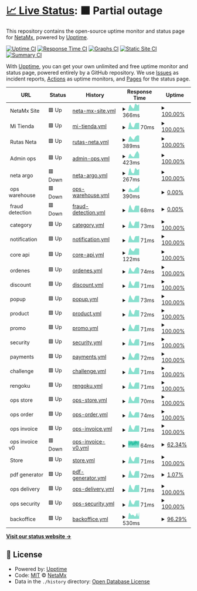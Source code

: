 # [📈 Live Status](https://NetaMx.github.io/upptime-qa): <!--live status--> **🟧 Partial outage**

This repository contains the open-source uptime monitor and status page for [NetaMx](https://neta.mx/), powered by [Upptime](https://github.com/upptime/upptime).

[![Uptime CI](https://github.com/NetaMx/upptime-qa/workflows/Uptime%20CI/badge.svg)](https://github.com/NetaMx/upptime-qa/actions?query=workflow%3A%22Uptime+CI%22)
[![Response Time CI](https://github.com/NetaMx/upptime-qa/workflows/Response%20Time%20CI/badge.svg)](https://github.com/NetaMx/upptime-qa/actions?query=workflow%3A%22Response+Time+CI%22)
[![Graphs CI](https://github.com/NetaMx/upptime-qa/workflows/Graphs%20CI/badge.svg)](https://github.com/NetaMx/upptime-qa/actions?query=workflow%3A%22Graphs+CI%22)
[![Static Site CI](https://github.com/NetaMx/upptime-qa/workflows/Static%20Site%20CI/badge.svg)](https://github.com/NetaMx/upptime-qa/actions?query=workflow%3A%22Static+Site+CI%22)
[![Summary CI](https://github.com/NetaMx/upptime-qa/workflows/Summary%20CI/badge.svg)](https://github.com/NetaMx/upptime-qa/actions?query=workflow%3A%22Summary+CI%22)

With [Upptime](https://upptime.js.org), you can get your own unlimited and free uptime monitor and status page, powered entirely by a GitHub repository. We use [Issues](https://github.com/NetaMx/upptime-qa/issues) as incident reports, [Actions](https://github.com/NetaMx/upptime-qa/actions) as uptime monitors, and [Pages](https://NetaMx.github.io/upptime-qa) for the status page.

<!--start: status pages-->
<!-- This summary is generated by Upptime (https://github.com/upptime/upptime) -->
<!-- Do not edit this manually, your changes will be overwritten -->
<!-- prettier-ignore -->
| URL | Status | History | Response Time | Uptime |
| --- | ------ | ------- | ------------- | ------ |
| <img alt="" src="https://favicons.githubusercontent.com/null" height="13"> NetaMx Site | 🟩 Up | [neta-mx-site.yml](https://github.com/NetaMx/upptime-qa/commits/HEAD/history/neta-mx-site.yml) | <details><summary><img alt="Response time graph" src="./graphs/neta-mx-site/response-time-week.png" height="20"> 366ms</summary><br><a href="https://qa.status.ops.neta.mx/history/neta-mx-site"><img alt="Response time 344" src="https://img.shields.io/endpoint?url=https%3A%2F%2Fraw.githubusercontent.com%2FNetaMx%2Fupptime-qa%2FHEAD%2Fapi%2Fneta-mx-site%2Fresponse-time.json"></a><br><a href="https://qa.status.ops.neta.mx/history/neta-mx-site"><img alt="24-hour response time 436" src="https://img.shields.io/endpoint?url=https%3A%2F%2Fraw.githubusercontent.com%2FNetaMx%2Fupptime-qa%2FHEAD%2Fapi%2Fneta-mx-site%2Fresponse-time-day.json"></a><br><a href="https://qa.status.ops.neta.mx/history/neta-mx-site"><img alt="7-day response time 366" src="https://img.shields.io/endpoint?url=https%3A%2F%2Fraw.githubusercontent.com%2FNetaMx%2Fupptime-qa%2FHEAD%2Fapi%2Fneta-mx-site%2Fresponse-time-week.json"></a><br><a href="https://qa.status.ops.neta.mx/history/neta-mx-site"><img alt="30-day response time 344" src="https://img.shields.io/endpoint?url=https%3A%2F%2Fraw.githubusercontent.com%2FNetaMx%2Fupptime-qa%2FHEAD%2Fapi%2Fneta-mx-site%2Fresponse-time-month.json"></a><br><a href="https://qa.status.ops.neta.mx/history/neta-mx-site"><img alt="1-year response time 344" src="https://img.shields.io/endpoint?url=https%3A%2F%2Fraw.githubusercontent.com%2FNetaMx%2Fupptime-qa%2FHEAD%2Fapi%2Fneta-mx-site%2Fresponse-time-year.json"></a></details> | <details><summary><a href="https://qa.status.ops.neta.mx/history/neta-mx-site">100.00%</a></summary><a href="https://qa.status.ops.neta.mx/history/neta-mx-site"><img alt="All-time uptime 97.42%" src="https://img.shields.io/endpoint?url=https%3A%2F%2Fraw.githubusercontent.com%2FNetaMx%2Fupptime-qa%2FHEAD%2Fapi%2Fneta-mx-site%2Fuptime.json"></a><br><a href="https://qa.status.ops.neta.mx/history/neta-mx-site"><img alt="24-hour uptime 100.00%" src="https://img.shields.io/endpoint?url=https%3A%2F%2Fraw.githubusercontent.com%2FNetaMx%2Fupptime-qa%2FHEAD%2Fapi%2Fneta-mx-site%2Fuptime-day.json"></a><br><a href="https://qa.status.ops.neta.mx/history/neta-mx-site"><img alt="7-day uptime 100.00%" src="https://img.shields.io/endpoint?url=https%3A%2F%2Fraw.githubusercontent.com%2FNetaMx%2Fupptime-qa%2FHEAD%2Fapi%2Fneta-mx-site%2Fuptime-week.json"></a><br><a href="https://qa.status.ops.neta.mx/history/neta-mx-site"><img alt="30-day uptime 93.02%" src="https://img.shields.io/endpoint?url=https%3A%2F%2Fraw.githubusercontent.com%2FNetaMx%2Fupptime-qa%2FHEAD%2Fapi%2Fneta-mx-site%2Fuptime-month.json"></a><br><a href="https://qa.status.ops.neta.mx/history/neta-mx-site"><img alt="1-year uptime 97.42%" src="https://img.shields.io/endpoint?url=https%3A%2F%2Fraw.githubusercontent.com%2FNetaMx%2Fupptime-qa%2FHEAD%2Fapi%2Fneta-mx-site%2Fuptime-year.json"></a></details>
| <img alt="" src="https://favicons.githubusercontent.com/null" height="13"> Mi Tienda | 🟩 Up | [mi-tienda.yml](https://github.com/NetaMx/upptime-qa/commits/HEAD/history/mi-tienda.yml) | <details><summary><img alt="Response time graph" src="./graphs/mi-tienda/response-time-week.png" height="20"> 70ms</summary><br><a href="https://qa.status.ops.neta.mx/history/mi-tienda"><img alt="Response time 69" src="https://img.shields.io/endpoint?url=https%3A%2F%2Fraw.githubusercontent.com%2FNetaMx%2Fupptime-qa%2FHEAD%2Fapi%2Fmi-tienda%2Fresponse-time.json"></a><br><a href="https://qa.status.ops.neta.mx/history/mi-tienda"><img alt="24-hour response time 86" src="https://img.shields.io/endpoint?url=https%3A%2F%2Fraw.githubusercontent.com%2FNetaMx%2Fupptime-qa%2FHEAD%2Fapi%2Fmi-tienda%2Fresponse-time-day.json"></a><br><a href="https://qa.status.ops.neta.mx/history/mi-tienda"><img alt="7-day response time 70" src="https://img.shields.io/endpoint?url=https%3A%2F%2Fraw.githubusercontent.com%2FNetaMx%2Fupptime-qa%2FHEAD%2Fapi%2Fmi-tienda%2Fresponse-time-week.json"></a><br><a href="https://qa.status.ops.neta.mx/history/mi-tienda"><img alt="30-day response time 69" src="https://img.shields.io/endpoint?url=https%3A%2F%2Fraw.githubusercontent.com%2FNetaMx%2Fupptime-qa%2FHEAD%2Fapi%2Fmi-tienda%2Fresponse-time-month.json"></a><br><a href="https://qa.status.ops.neta.mx/history/mi-tienda"><img alt="1-year response time 69" src="https://img.shields.io/endpoint?url=https%3A%2F%2Fraw.githubusercontent.com%2FNetaMx%2Fupptime-qa%2FHEAD%2Fapi%2Fmi-tienda%2Fresponse-time-year.json"></a></details> | <details><summary><a href="https://qa.status.ops.neta.mx/history/mi-tienda">100.00%</a></summary><a href="https://qa.status.ops.neta.mx/history/mi-tienda"><img alt="All-time uptime 81.62%" src="https://img.shields.io/endpoint?url=https%3A%2F%2Fraw.githubusercontent.com%2FNetaMx%2Fupptime-qa%2FHEAD%2Fapi%2Fmi-tienda%2Fuptime.json"></a><br><a href="https://qa.status.ops.neta.mx/history/mi-tienda"><img alt="24-hour uptime 100.00%" src="https://img.shields.io/endpoint?url=https%3A%2F%2Fraw.githubusercontent.com%2FNetaMx%2Fupptime-qa%2FHEAD%2Fapi%2Fmi-tienda%2Fuptime-day.json"></a><br><a href="https://qa.status.ops.neta.mx/history/mi-tienda"><img alt="7-day uptime 100.00%" src="https://img.shields.io/endpoint?url=https%3A%2F%2Fraw.githubusercontent.com%2FNetaMx%2Fupptime-qa%2FHEAD%2Fapi%2Fmi-tienda%2Fuptime-week.json"></a><br><a href="https://qa.status.ops.neta.mx/history/mi-tienda"><img alt="30-day uptime 81.62%" src="https://img.shields.io/endpoint?url=https%3A%2F%2Fraw.githubusercontent.com%2FNetaMx%2Fupptime-qa%2FHEAD%2Fapi%2Fmi-tienda%2Fuptime-month.json"></a><br><a href="https://qa.status.ops.neta.mx/history/mi-tienda"><img alt="1-year uptime 81.62%" src="https://img.shields.io/endpoint?url=https%3A%2F%2Fraw.githubusercontent.com%2FNetaMx%2Fupptime-qa%2FHEAD%2Fapi%2Fmi-tienda%2Fuptime-year.json"></a></details>
| <img alt="" src="https://favicons.githubusercontent.com/null" height="13"> Rutas Neta | 🟩 Up | [rutas-neta.yml](https://github.com/NetaMx/upptime-qa/commits/HEAD/history/rutas-neta.yml) | <details><summary><img alt="Response time graph" src="./graphs/rutas-neta/response-time-week.png" height="20"> 389ms</summary><br><a href="https://qa.status.ops.neta.mx/history/rutas-neta"><img alt="Response time 378" src="https://img.shields.io/endpoint?url=https%3A%2F%2Fraw.githubusercontent.com%2FNetaMx%2Fupptime-qa%2FHEAD%2Fapi%2Frutas-neta%2Fresponse-time.json"></a><br><a href="https://qa.status.ops.neta.mx/history/rutas-neta"><img alt="24-hour response time 471" src="https://img.shields.io/endpoint?url=https%3A%2F%2Fraw.githubusercontent.com%2FNetaMx%2Fupptime-qa%2FHEAD%2Fapi%2Frutas-neta%2Fresponse-time-day.json"></a><br><a href="https://qa.status.ops.neta.mx/history/rutas-neta"><img alt="7-day response time 389" src="https://img.shields.io/endpoint?url=https%3A%2F%2Fraw.githubusercontent.com%2FNetaMx%2Fupptime-qa%2FHEAD%2Fapi%2Frutas-neta%2Fresponse-time-week.json"></a><br><a href="https://qa.status.ops.neta.mx/history/rutas-neta"><img alt="30-day response time 378" src="https://img.shields.io/endpoint?url=https%3A%2F%2Fraw.githubusercontent.com%2FNetaMx%2Fupptime-qa%2FHEAD%2Fapi%2Frutas-neta%2Fresponse-time-month.json"></a><br><a href="https://qa.status.ops.neta.mx/history/rutas-neta"><img alt="1-year response time 378" src="https://img.shields.io/endpoint?url=https%3A%2F%2Fraw.githubusercontent.com%2FNetaMx%2Fupptime-qa%2FHEAD%2Fapi%2Frutas-neta%2Fresponse-time-year.json"></a></details> | <details><summary><a href="https://qa.status.ops.neta.mx/history/rutas-neta">100.00%</a></summary><a href="https://qa.status.ops.neta.mx/history/rutas-neta"><img alt="All-time uptime 83.91%" src="https://img.shields.io/endpoint?url=https%3A%2F%2Fraw.githubusercontent.com%2FNetaMx%2Fupptime-qa%2FHEAD%2Fapi%2Frutas-neta%2Fuptime.json"></a><br><a href="https://qa.status.ops.neta.mx/history/rutas-neta"><img alt="24-hour uptime 100.00%" src="https://img.shields.io/endpoint?url=https%3A%2F%2Fraw.githubusercontent.com%2FNetaMx%2Fupptime-qa%2FHEAD%2Fapi%2Frutas-neta%2Fuptime-day.json"></a><br><a href="https://qa.status.ops.neta.mx/history/rutas-neta"><img alt="7-day uptime 100.00%" src="https://img.shields.io/endpoint?url=https%3A%2F%2Fraw.githubusercontent.com%2FNetaMx%2Fupptime-qa%2FHEAD%2Fapi%2Frutas-neta%2Fuptime-week.json"></a><br><a href="https://qa.status.ops.neta.mx/history/rutas-neta"><img alt="30-day uptime 83.91%" src="https://img.shields.io/endpoint?url=https%3A%2F%2Fraw.githubusercontent.com%2FNetaMx%2Fupptime-qa%2FHEAD%2Fapi%2Frutas-neta%2Fuptime-month.json"></a><br><a href="https://qa.status.ops.neta.mx/history/rutas-neta"><img alt="1-year uptime 83.91%" src="https://img.shields.io/endpoint?url=https%3A%2F%2Fraw.githubusercontent.com%2FNetaMx%2Fupptime-qa%2FHEAD%2Fapi%2Frutas-neta%2Fuptime-year.json"></a></details>
| <img alt="" src="https://favicons.githubusercontent.com/null" height="13"> Admin ops | 🟩 Up | [admin-ops.yml](https://github.com/NetaMx/upptime-qa/commits/HEAD/history/admin-ops.yml) | <details><summary><img alt="Response time graph" src="./graphs/admin-ops/response-time-week.png" height="20"> 423ms</summary><br><a href="https://qa.status.ops.neta.mx/history/admin-ops"><img alt="Response time 382" src="https://img.shields.io/endpoint?url=https%3A%2F%2Fraw.githubusercontent.com%2FNetaMx%2Fupptime-qa%2FHEAD%2Fapi%2Fadmin-ops%2Fresponse-time.json"></a><br><a href="https://qa.status.ops.neta.mx/history/admin-ops"><img alt="24-hour response time 439" src="https://img.shields.io/endpoint?url=https%3A%2F%2Fraw.githubusercontent.com%2FNetaMx%2Fupptime-qa%2FHEAD%2Fapi%2Fadmin-ops%2Fresponse-time-day.json"></a><br><a href="https://qa.status.ops.neta.mx/history/admin-ops"><img alt="7-day response time 423" src="https://img.shields.io/endpoint?url=https%3A%2F%2Fraw.githubusercontent.com%2FNetaMx%2Fupptime-qa%2FHEAD%2Fapi%2Fadmin-ops%2Fresponse-time-week.json"></a><br><a href="https://qa.status.ops.neta.mx/history/admin-ops"><img alt="30-day response time 382" src="https://img.shields.io/endpoint?url=https%3A%2F%2Fraw.githubusercontent.com%2FNetaMx%2Fupptime-qa%2FHEAD%2Fapi%2Fadmin-ops%2Fresponse-time-month.json"></a><br><a href="https://qa.status.ops.neta.mx/history/admin-ops"><img alt="1-year response time 382" src="https://img.shields.io/endpoint?url=https%3A%2F%2Fraw.githubusercontent.com%2FNetaMx%2Fupptime-qa%2FHEAD%2Fapi%2Fadmin-ops%2Fresponse-time-year.json"></a></details> | <details><summary><a href="https://qa.status.ops.neta.mx/history/admin-ops">100.00%</a></summary><a href="https://qa.status.ops.neta.mx/history/admin-ops"><img alt="All-time uptime 84.10%" src="https://img.shields.io/endpoint?url=https%3A%2F%2Fraw.githubusercontent.com%2FNetaMx%2Fupptime-qa%2FHEAD%2Fapi%2Fadmin-ops%2Fuptime.json"></a><br><a href="https://qa.status.ops.neta.mx/history/admin-ops"><img alt="24-hour uptime 100.00%" src="https://img.shields.io/endpoint?url=https%3A%2F%2Fraw.githubusercontent.com%2FNetaMx%2Fupptime-qa%2FHEAD%2Fapi%2Fadmin-ops%2Fuptime-day.json"></a><br><a href="https://qa.status.ops.neta.mx/history/admin-ops"><img alt="7-day uptime 100.00%" src="https://img.shields.io/endpoint?url=https%3A%2F%2Fraw.githubusercontent.com%2FNetaMx%2Fupptime-qa%2FHEAD%2Fapi%2Fadmin-ops%2Fuptime-week.json"></a><br><a href="https://qa.status.ops.neta.mx/history/admin-ops"><img alt="30-day uptime 84.10%" src="https://img.shields.io/endpoint?url=https%3A%2F%2Fraw.githubusercontent.com%2FNetaMx%2Fupptime-qa%2FHEAD%2Fapi%2Fadmin-ops%2Fuptime-month.json"></a><br><a href="https://qa.status.ops.neta.mx/history/admin-ops"><img alt="1-year uptime 84.10%" src="https://img.shields.io/endpoint?url=https%3A%2F%2Fraw.githubusercontent.com%2FNetaMx%2Fupptime-qa%2FHEAD%2Fapi%2Fadmin-ops%2Fuptime-year.json"></a></details>
| <img alt="" src="https://favicons.githubusercontent.com/null" height="13"> neta argo | 🟥 Down | [neta-argo.yml](https://github.com/NetaMx/upptime-qa/commits/HEAD/history/neta-argo.yml) | <details><summary><img alt="Response time graph" src="./graphs/neta-argo/response-time-week.png" height="20"> 267ms</summary><br><a href="https://qa.status.ops.neta.mx/history/neta-argo"><img alt="Response time 247" src="https://img.shields.io/endpoint?url=https%3A%2F%2Fraw.githubusercontent.com%2FNetaMx%2Fupptime-qa%2FHEAD%2Fapi%2Fneta-argo%2Fresponse-time.json"></a><br><a href="https://qa.status.ops.neta.mx/history/neta-argo"><img alt="24-hour response time 335" src="https://img.shields.io/endpoint?url=https%3A%2F%2Fraw.githubusercontent.com%2FNetaMx%2Fupptime-qa%2FHEAD%2Fapi%2Fneta-argo%2Fresponse-time-day.json"></a><br><a href="https://qa.status.ops.neta.mx/history/neta-argo"><img alt="7-day response time 267" src="https://img.shields.io/endpoint?url=https%3A%2F%2Fraw.githubusercontent.com%2FNetaMx%2Fupptime-qa%2FHEAD%2Fapi%2Fneta-argo%2Fresponse-time-week.json"></a><br><a href="https://qa.status.ops.neta.mx/history/neta-argo"><img alt="30-day response time 247" src="https://img.shields.io/endpoint?url=https%3A%2F%2Fraw.githubusercontent.com%2FNetaMx%2Fupptime-qa%2FHEAD%2Fapi%2Fneta-argo%2Fresponse-time-month.json"></a><br><a href="https://qa.status.ops.neta.mx/history/neta-argo"><img alt="1-year response time 247" src="https://img.shields.io/endpoint?url=https%3A%2F%2Fraw.githubusercontent.com%2FNetaMx%2Fupptime-qa%2FHEAD%2Fapi%2Fneta-argo%2Fresponse-time-year.json"></a></details> | <details><summary><a href="https://qa.status.ops.neta.mx/history/neta-argo">100.00%</a></summary><a href="https://qa.status.ops.neta.mx/history/neta-argo"><img alt="All-time uptime 84.80%" src="https://img.shields.io/endpoint?url=https%3A%2F%2Fraw.githubusercontent.com%2FNetaMx%2Fupptime-qa%2FHEAD%2Fapi%2Fneta-argo%2Fuptime.json"></a><br><a href="https://qa.status.ops.neta.mx/history/neta-argo"><img alt="24-hour uptime 99.98%" src="https://img.shields.io/endpoint?url=https%3A%2F%2Fraw.githubusercontent.com%2FNetaMx%2Fupptime-qa%2FHEAD%2Fapi%2Fneta-argo%2Fuptime-day.json"></a><br><a href="https://qa.status.ops.neta.mx/history/neta-argo"><img alt="7-day uptime 100.00%" src="https://img.shields.io/endpoint?url=https%3A%2F%2Fraw.githubusercontent.com%2FNetaMx%2Fupptime-qa%2FHEAD%2Fapi%2Fneta-argo%2Fuptime-week.json"></a><br><a href="https://qa.status.ops.neta.mx/history/neta-argo"><img alt="30-day uptime 84.80%" src="https://img.shields.io/endpoint?url=https%3A%2F%2Fraw.githubusercontent.com%2FNetaMx%2Fupptime-qa%2FHEAD%2Fapi%2Fneta-argo%2Fuptime-month.json"></a><br><a href="https://qa.status.ops.neta.mx/history/neta-argo"><img alt="1-year uptime 84.80%" src="https://img.shields.io/endpoint?url=https%3A%2F%2Fraw.githubusercontent.com%2FNetaMx%2Fupptime-qa%2FHEAD%2Fapi%2Fneta-argo%2Fuptime-year.json"></a></details>
| <img alt="" src="https://favicons.githubusercontent.com/null" height="13"> ops warehouse | 🟥 Down | [ops-warehouse.yml](https://github.com/NetaMx/upptime-qa/commits/HEAD/history/ops-warehouse.yml) | <details><summary><img alt="Response time graph" src="./graphs/ops-warehouse/response-time-week.png" height="20"> 390ms</summary><br><a href="https://qa.status.ops.neta.mx/history/ops-warehouse"><img alt="Response time 336" src="https://img.shields.io/endpoint?url=https%3A%2F%2Fraw.githubusercontent.com%2FNetaMx%2Fupptime-qa%2FHEAD%2Fapi%2Fops-warehouse%2Fresponse-time.json"></a><br><a href="https://qa.status.ops.neta.mx/history/ops-warehouse"><img alt="24-hour response time 573" src="https://img.shields.io/endpoint?url=https%3A%2F%2Fraw.githubusercontent.com%2FNetaMx%2Fupptime-qa%2FHEAD%2Fapi%2Fops-warehouse%2Fresponse-time-day.json"></a><br><a href="https://qa.status.ops.neta.mx/history/ops-warehouse"><img alt="7-day response time 390" src="https://img.shields.io/endpoint?url=https%3A%2F%2Fraw.githubusercontent.com%2FNetaMx%2Fupptime-qa%2FHEAD%2Fapi%2Fops-warehouse%2Fresponse-time-week.json"></a><br><a href="https://qa.status.ops.neta.mx/history/ops-warehouse"><img alt="30-day response time 336" src="https://img.shields.io/endpoint?url=https%3A%2F%2Fraw.githubusercontent.com%2FNetaMx%2Fupptime-qa%2FHEAD%2Fapi%2Fops-warehouse%2Fresponse-time-month.json"></a><br><a href="https://qa.status.ops.neta.mx/history/ops-warehouse"><img alt="1-year response time 336" src="https://img.shields.io/endpoint?url=https%3A%2F%2Fraw.githubusercontent.com%2FNetaMx%2Fupptime-qa%2FHEAD%2Fapi%2Fops-warehouse%2Fresponse-time-year.json"></a></details> | <details><summary><a href="https://qa.status.ops.neta.mx/history/ops-warehouse">0.00%</a></summary><a href="https://qa.status.ops.neta.mx/history/ops-warehouse"><img alt="All-time uptime 0.00%" src="https://img.shields.io/endpoint?url=https%3A%2F%2Fraw.githubusercontent.com%2FNetaMx%2Fupptime-qa%2FHEAD%2Fapi%2Fops-warehouse%2Fuptime.json"></a><br><a href="https://qa.status.ops.neta.mx/history/ops-warehouse"><img alt="24-hour uptime 0.00%" src="https://img.shields.io/endpoint?url=https%3A%2F%2Fraw.githubusercontent.com%2FNetaMx%2Fupptime-qa%2FHEAD%2Fapi%2Fops-warehouse%2Fuptime-day.json"></a><br><a href="https://qa.status.ops.neta.mx/history/ops-warehouse"><img alt="7-day uptime 0.00%" src="https://img.shields.io/endpoint?url=https%3A%2F%2Fraw.githubusercontent.com%2FNetaMx%2Fupptime-qa%2FHEAD%2Fapi%2Fops-warehouse%2Fuptime-week.json"></a><br><a href="https://qa.status.ops.neta.mx/history/ops-warehouse"><img alt="30-day uptime 0.00%" src="https://img.shields.io/endpoint?url=https%3A%2F%2Fraw.githubusercontent.com%2FNetaMx%2Fupptime-qa%2FHEAD%2Fapi%2Fops-warehouse%2Fuptime-month.json"></a><br><a href="https://qa.status.ops.neta.mx/history/ops-warehouse"><img alt="1-year uptime 0.00%" src="https://img.shields.io/endpoint?url=https%3A%2F%2Fraw.githubusercontent.com%2FNetaMx%2Fupptime-qa%2FHEAD%2Fapi%2Fops-warehouse%2Fuptime-year.json"></a></details>
| <img alt="" src="https://favicons.githubusercontent.com/null" height="13"> fraud detection | 🟥 Down | [fraud-detection.yml](https://github.com/NetaMx/upptime-qa/commits/HEAD/history/fraud-detection.yml) | <details><summary><img alt="Response time graph" src="./graphs/fraud-detection/response-time-week.png" height="20"> 68ms</summary><br><a href="https://qa.status.ops.neta.mx/history/fraud-detection"><img alt="Response time 62" src="https://img.shields.io/endpoint?url=https%3A%2F%2Fraw.githubusercontent.com%2FNetaMx%2Fupptime-qa%2FHEAD%2Fapi%2Ffraud-detection%2Fresponse-time.json"></a><br><a href="https://qa.status.ops.neta.mx/history/fraud-detection"><img alt="24-hour response time 82" src="https://img.shields.io/endpoint?url=https%3A%2F%2Fraw.githubusercontent.com%2FNetaMx%2Fupptime-qa%2FHEAD%2Fapi%2Ffraud-detection%2Fresponse-time-day.json"></a><br><a href="https://qa.status.ops.neta.mx/history/fraud-detection"><img alt="7-day response time 68" src="https://img.shields.io/endpoint?url=https%3A%2F%2Fraw.githubusercontent.com%2FNetaMx%2Fupptime-qa%2FHEAD%2Fapi%2Ffraud-detection%2Fresponse-time-week.json"></a><br><a href="https://qa.status.ops.neta.mx/history/fraud-detection"><img alt="30-day response time 62" src="https://img.shields.io/endpoint?url=https%3A%2F%2Fraw.githubusercontent.com%2FNetaMx%2Fupptime-qa%2FHEAD%2Fapi%2Ffraud-detection%2Fresponse-time-month.json"></a><br><a href="https://qa.status.ops.neta.mx/history/fraud-detection"><img alt="1-year response time 62" src="https://img.shields.io/endpoint?url=https%3A%2F%2Fraw.githubusercontent.com%2FNetaMx%2Fupptime-qa%2FHEAD%2Fapi%2Ffraud-detection%2Fresponse-time-year.json"></a></details> | <details><summary><a href="https://qa.status.ops.neta.mx/history/fraud-detection">0.00%</a></summary><a href="https://qa.status.ops.neta.mx/history/fraud-detection"><img alt="All-time uptime 0.00%" src="https://img.shields.io/endpoint?url=https%3A%2F%2Fraw.githubusercontent.com%2FNetaMx%2Fupptime-qa%2FHEAD%2Fapi%2Ffraud-detection%2Fuptime.json"></a><br><a href="https://qa.status.ops.neta.mx/history/fraud-detection"><img alt="24-hour uptime 0.00%" src="https://img.shields.io/endpoint?url=https%3A%2F%2Fraw.githubusercontent.com%2FNetaMx%2Fupptime-qa%2FHEAD%2Fapi%2Ffraud-detection%2Fuptime-day.json"></a><br><a href="https://qa.status.ops.neta.mx/history/fraud-detection"><img alt="7-day uptime 0.00%" src="https://img.shields.io/endpoint?url=https%3A%2F%2Fraw.githubusercontent.com%2FNetaMx%2Fupptime-qa%2FHEAD%2Fapi%2Ffraud-detection%2Fuptime-week.json"></a><br><a href="https://qa.status.ops.neta.mx/history/fraud-detection"><img alt="30-day uptime 0.00%" src="https://img.shields.io/endpoint?url=https%3A%2F%2Fraw.githubusercontent.com%2FNetaMx%2Fupptime-qa%2FHEAD%2Fapi%2Ffraud-detection%2Fuptime-month.json"></a><br><a href="https://qa.status.ops.neta.mx/history/fraud-detection"><img alt="1-year uptime 0.00%" src="https://img.shields.io/endpoint?url=https%3A%2F%2Fraw.githubusercontent.com%2FNetaMx%2Fupptime-qa%2FHEAD%2Fapi%2Ffraud-detection%2Fuptime-year.json"></a></details>
| <img alt="" src="https://favicons.githubusercontent.com/null" height="13"> category | 🟩 Up | [category.yml](https://github.com/NetaMx/upptime-qa/commits/HEAD/history/category.yml) | <details><summary><img alt="Response time graph" src="./graphs/category/response-time-week.png" height="20"> 73ms</summary><br><a href="https://qa.status.ops.neta.mx/history/category"><img alt="Response time 73" src="https://img.shields.io/endpoint?url=https%3A%2F%2Fraw.githubusercontent.com%2FNetaMx%2Fupptime-qa%2FHEAD%2Fapi%2Fcategory%2Fresponse-time.json"></a><br><a href="https://qa.status.ops.neta.mx/history/category"><img alt="24-hour response time 89" src="https://img.shields.io/endpoint?url=https%3A%2F%2Fraw.githubusercontent.com%2FNetaMx%2Fupptime-qa%2FHEAD%2Fapi%2Fcategory%2Fresponse-time-day.json"></a><br><a href="https://qa.status.ops.neta.mx/history/category"><img alt="7-day response time 73" src="https://img.shields.io/endpoint?url=https%3A%2F%2Fraw.githubusercontent.com%2FNetaMx%2Fupptime-qa%2FHEAD%2Fapi%2Fcategory%2Fresponse-time-week.json"></a><br><a href="https://qa.status.ops.neta.mx/history/category"><img alt="30-day response time 73" src="https://img.shields.io/endpoint?url=https%3A%2F%2Fraw.githubusercontent.com%2FNetaMx%2Fupptime-qa%2FHEAD%2Fapi%2Fcategory%2Fresponse-time-month.json"></a><br><a href="https://qa.status.ops.neta.mx/history/category"><img alt="1-year response time 73" src="https://img.shields.io/endpoint?url=https%3A%2F%2Fraw.githubusercontent.com%2FNetaMx%2Fupptime-qa%2FHEAD%2Fapi%2Fcategory%2Fresponse-time-year.json"></a></details> | <details><summary><a href="https://qa.status.ops.neta.mx/history/category">100.00%</a></summary><a href="https://qa.status.ops.neta.mx/history/category"><img alt="All-time uptime 84.77%" src="https://img.shields.io/endpoint?url=https%3A%2F%2Fraw.githubusercontent.com%2FNetaMx%2Fupptime-qa%2FHEAD%2Fapi%2Fcategory%2Fuptime.json"></a><br><a href="https://qa.status.ops.neta.mx/history/category"><img alt="24-hour uptime 100.00%" src="https://img.shields.io/endpoint?url=https%3A%2F%2Fraw.githubusercontent.com%2FNetaMx%2Fupptime-qa%2FHEAD%2Fapi%2Fcategory%2Fuptime-day.json"></a><br><a href="https://qa.status.ops.neta.mx/history/category"><img alt="7-day uptime 100.00%" src="https://img.shields.io/endpoint?url=https%3A%2F%2Fraw.githubusercontent.com%2FNetaMx%2Fupptime-qa%2FHEAD%2Fapi%2Fcategory%2Fuptime-week.json"></a><br><a href="https://qa.status.ops.neta.mx/history/category"><img alt="30-day uptime 84.77%" src="https://img.shields.io/endpoint?url=https%3A%2F%2Fraw.githubusercontent.com%2FNetaMx%2Fupptime-qa%2FHEAD%2Fapi%2Fcategory%2Fuptime-month.json"></a><br><a href="https://qa.status.ops.neta.mx/history/category"><img alt="1-year uptime 84.77%" src="https://img.shields.io/endpoint?url=https%3A%2F%2Fraw.githubusercontent.com%2FNetaMx%2Fupptime-qa%2FHEAD%2Fapi%2Fcategory%2Fuptime-year.json"></a></details>
| <img alt="" src="https://favicons.githubusercontent.com/null" height="13"> notification | 🟩 Up | [notification.yml](https://github.com/NetaMx/upptime-qa/commits/HEAD/history/notification.yml) | <details><summary><img alt="Response time graph" src="./graphs/notification/response-time-week.png" height="20"> 71ms</summary><br><a href="https://qa.status.ops.neta.mx/history/notification"><img alt="Response time 72" src="https://img.shields.io/endpoint?url=https%3A%2F%2Fraw.githubusercontent.com%2FNetaMx%2Fupptime-qa%2FHEAD%2Fapi%2Fnotification%2Fresponse-time.json"></a><br><a href="https://qa.status.ops.neta.mx/history/notification"><img alt="24-hour response time 87" src="https://img.shields.io/endpoint?url=https%3A%2F%2Fraw.githubusercontent.com%2FNetaMx%2Fupptime-qa%2FHEAD%2Fapi%2Fnotification%2Fresponse-time-day.json"></a><br><a href="https://qa.status.ops.neta.mx/history/notification"><img alt="7-day response time 71" src="https://img.shields.io/endpoint?url=https%3A%2F%2Fraw.githubusercontent.com%2FNetaMx%2Fupptime-qa%2FHEAD%2Fapi%2Fnotification%2Fresponse-time-week.json"></a><br><a href="https://qa.status.ops.neta.mx/history/notification"><img alt="30-day response time 72" src="https://img.shields.io/endpoint?url=https%3A%2F%2Fraw.githubusercontent.com%2FNetaMx%2Fupptime-qa%2FHEAD%2Fapi%2Fnotification%2Fresponse-time-month.json"></a><br><a href="https://qa.status.ops.neta.mx/history/notification"><img alt="1-year response time 72" src="https://img.shields.io/endpoint?url=https%3A%2F%2Fraw.githubusercontent.com%2FNetaMx%2Fupptime-qa%2FHEAD%2Fapi%2Fnotification%2Fresponse-time-year.json"></a></details> | <details><summary><a href="https://qa.status.ops.neta.mx/history/notification">100.00%</a></summary><a href="https://qa.status.ops.neta.mx/history/notification"><img alt="All-time uptime 84.77%" src="https://img.shields.io/endpoint?url=https%3A%2F%2Fraw.githubusercontent.com%2FNetaMx%2Fupptime-qa%2FHEAD%2Fapi%2Fnotification%2Fuptime.json"></a><br><a href="https://qa.status.ops.neta.mx/history/notification"><img alt="24-hour uptime 100.00%" src="https://img.shields.io/endpoint?url=https%3A%2F%2Fraw.githubusercontent.com%2FNetaMx%2Fupptime-qa%2FHEAD%2Fapi%2Fnotification%2Fuptime-day.json"></a><br><a href="https://qa.status.ops.neta.mx/history/notification"><img alt="7-day uptime 100.00%" src="https://img.shields.io/endpoint?url=https%3A%2F%2Fraw.githubusercontent.com%2FNetaMx%2Fupptime-qa%2FHEAD%2Fapi%2Fnotification%2Fuptime-week.json"></a><br><a href="https://qa.status.ops.neta.mx/history/notification"><img alt="30-day uptime 84.77%" src="https://img.shields.io/endpoint?url=https%3A%2F%2Fraw.githubusercontent.com%2FNetaMx%2Fupptime-qa%2FHEAD%2Fapi%2Fnotification%2Fuptime-month.json"></a><br><a href="https://qa.status.ops.neta.mx/history/notification"><img alt="1-year uptime 84.77%" src="https://img.shields.io/endpoint?url=https%3A%2F%2Fraw.githubusercontent.com%2FNetaMx%2Fupptime-qa%2FHEAD%2Fapi%2Fnotification%2Fuptime-year.json"></a></details>
| <img alt="" src="https://favicons.githubusercontent.com/null" height="13"> core api | 🟩 Up | [core-api.yml](https://github.com/NetaMx/upptime-qa/commits/HEAD/history/core-api.yml) | <details><summary><img alt="Response time graph" src="./graphs/core-api/response-time-week.png" height="20"> 122ms</summary><br><a href="https://qa.status.ops.neta.mx/history/core-api"><img alt="Response time 123" src="https://img.shields.io/endpoint?url=https%3A%2F%2Fraw.githubusercontent.com%2FNetaMx%2Fupptime-qa%2FHEAD%2Fapi%2Fcore-api%2Fresponse-time.json"></a><br><a href="https://qa.status.ops.neta.mx/history/core-api"><img alt="24-hour response time 135" src="https://img.shields.io/endpoint?url=https%3A%2F%2Fraw.githubusercontent.com%2FNetaMx%2Fupptime-qa%2FHEAD%2Fapi%2Fcore-api%2Fresponse-time-day.json"></a><br><a href="https://qa.status.ops.neta.mx/history/core-api"><img alt="7-day response time 122" src="https://img.shields.io/endpoint?url=https%3A%2F%2Fraw.githubusercontent.com%2FNetaMx%2Fupptime-qa%2FHEAD%2Fapi%2Fcore-api%2Fresponse-time-week.json"></a><br><a href="https://qa.status.ops.neta.mx/history/core-api"><img alt="30-day response time 123" src="https://img.shields.io/endpoint?url=https%3A%2F%2Fraw.githubusercontent.com%2FNetaMx%2Fupptime-qa%2FHEAD%2Fapi%2Fcore-api%2Fresponse-time-month.json"></a><br><a href="https://qa.status.ops.neta.mx/history/core-api"><img alt="1-year response time 123" src="https://img.shields.io/endpoint?url=https%3A%2F%2Fraw.githubusercontent.com%2FNetaMx%2Fupptime-qa%2FHEAD%2Fapi%2Fcore-api%2Fresponse-time-year.json"></a></details> | <details><summary><a href="https://qa.status.ops.neta.mx/history/core-api">100.00%</a></summary><a href="https://qa.status.ops.neta.mx/history/core-api"><img alt="All-time uptime 82.78%" src="https://img.shields.io/endpoint?url=https%3A%2F%2Fraw.githubusercontent.com%2FNetaMx%2Fupptime-qa%2FHEAD%2Fapi%2Fcore-api%2Fuptime.json"></a><br><a href="https://qa.status.ops.neta.mx/history/core-api"><img alt="24-hour uptime 100.00%" src="https://img.shields.io/endpoint?url=https%3A%2F%2Fraw.githubusercontent.com%2FNetaMx%2Fupptime-qa%2FHEAD%2Fapi%2Fcore-api%2Fuptime-day.json"></a><br><a href="https://qa.status.ops.neta.mx/history/core-api"><img alt="7-day uptime 100.00%" src="https://img.shields.io/endpoint?url=https%3A%2F%2Fraw.githubusercontent.com%2FNetaMx%2Fupptime-qa%2FHEAD%2Fapi%2Fcore-api%2Fuptime-week.json"></a><br><a href="https://qa.status.ops.neta.mx/history/core-api"><img alt="30-day uptime 82.78%" src="https://img.shields.io/endpoint?url=https%3A%2F%2Fraw.githubusercontent.com%2FNetaMx%2Fupptime-qa%2FHEAD%2Fapi%2Fcore-api%2Fuptime-month.json"></a><br><a href="https://qa.status.ops.neta.mx/history/core-api"><img alt="1-year uptime 82.78%" src="https://img.shields.io/endpoint?url=https%3A%2F%2Fraw.githubusercontent.com%2FNetaMx%2Fupptime-qa%2FHEAD%2Fapi%2Fcore-api%2Fuptime-year.json"></a></details>
| <img alt="" src="https://favicons.githubusercontent.com/null" height="13"> ordenes | 🟩 Up | [ordenes.yml](https://github.com/NetaMx/upptime-qa/commits/HEAD/history/ordenes.yml) | <details><summary><img alt="Response time graph" src="./graphs/ordenes/response-time-week.png" height="20"> 74ms</summary><br><a href="https://qa.status.ops.neta.mx/history/ordenes"><img alt="Response time 71" src="https://img.shields.io/endpoint?url=https%3A%2F%2Fraw.githubusercontent.com%2FNetaMx%2Fupptime-qa%2FHEAD%2Fapi%2Fordenes%2Fresponse-time.json"></a><br><a href="https://qa.status.ops.neta.mx/history/ordenes"><img alt="24-hour response time 87" src="https://img.shields.io/endpoint?url=https%3A%2F%2Fraw.githubusercontent.com%2FNetaMx%2Fupptime-qa%2FHEAD%2Fapi%2Fordenes%2Fresponse-time-day.json"></a><br><a href="https://qa.status.ops.neta.mx/history/ordenes"><img alt="7-day response time 74" src="https://img.shields.io/endpoint?url=https%3A%2F%2Fraw.githubusercontent.com%2FNetaMx%2Fupptime-qa%2FHEAD%2Fapi%2Fordenes%2Fresponse-time-week.json"></a><br><a href="https://qa.status.ops.neta.mx/history/ordenes"><img alt="30-day response time 71" src="https://img.shields.io/endpoint?url=https%3A%2F%2Fraw.githubusercontent.com%2FNetaMx%2Fupptime-qa%2FHEAD%2Fapi%2Fordenes%2Fresponse-time-month.json"></a><br><a href="https://qa.status.ops.neta.mx/history/ordenes"><img alt="1-year response time 71" src="https://img.shields.io/endpoint?url=https%3A%2F%2Fraw.githubusercontent.com%2FNetaMx%2Fupptime-qa%2FHEAD%2Fapi%2Fordenes%2Fresponse-time-year.json"></a></details> | <details><summary><a href="https://qa.status.ops.neta.mx/history/ordenes">100.00%</a></summary><a href="https://qa.status.ops.neta.mx/history/ordenes"><img alt="All-time uptime 82.78%" src="https://img.shields.io/endpoint?url=https%3A%2F%2Fraw.githubusercontent.com%2FNetaMx%2Fupptime-qa%2FHEAD%2Fapi%2Fordenes%2Fuptime.json"></a><br><a href="https://qa.status.ops.neta.mx/history/ordenes"><img alt="24-hour uptime 100.00%" src="https://img.shields.io/endpoint?url=https%3A%2F%2Fraw.githubusercontent.com%2FNetaMx%2Fupptime-qa%2FHEAD%2Fapi%2Fordenes%2Fuptime-day.json"></a><br><a href="https://qa.status.ops.neta.mx/history/ordenes"><img alt="7-day uptime 100.00%" src="https://img.shields.io/endpoint?url=https%3A%2F%2Fraw.githubusercontent.com%2FNetaMx%2Fupptime-qa%2FHEAD%2Fapi%2Fordenes%2Fuptime-week.json"></a><br><a href="https://qa.status.ops.neta.mx/history/ordenes"><img alt="30-day uptime 82.78%" src="https://img.shields.io/endpoint?url=https%3A%2F%2Fraw.githubusercontent.com%2FNetaMx%2Fupptime-qa%2FHEAD%2Fapi%2Fordenes%2Fuptime-month.json"></a><br><a href="https://qa.status.ops.neta.mx/history/ordenes"><img alt="1-year uptime 82.78%" src="https://img.shields.io/endpoint?url=https%3A%2F%2Fraw.githubusercontent.com%2FNetaMx%2Fupptime-qa%2FHEAD%2Fapi%2Fordenes%2Fuptime-year.json"></a></details>
| <img alt="" src="https://favicons.githubusercontent.com/null" height="13"> discount | 🟩 Up | [discount.yml](https://github.com/NetaMx/upptime-qa/commits/HEAD/history/discount.yml) | <details><summary><img alt="Response time graph" src="./graphs/discount/response-time-week.png" height="20"> 71ms</summary><br><a href="https://qa.status.ops.neta.mx/history/discount"><img alt="Response time 69" src="https://img.shields.io/endpoint?url=https%3A%2F%2Fraw.githubusercontent.com%2FNetaMx%2Fupptime-qa%2FHEAD%2Fapi%2Fdiscount%2Fresponse-time.json"></a><br><a href="https://qa.status.ops.neta.mx/history/discount"><img alt="24-hour response time 85" src="https://img.shields.io/endpoint?url=https%3A%2F%2Fraw.githubusercontent.com%2FNetaMx%2Fupptime-qa%2FHEAD%2Fapi%2Fdiscount%2Fresponse-time-day.json"></a><br><a href="https://qa.status.ops.neta.mx/history/discount"><img alt="7-day response time 71" src="https://img.shields.io/endpoint?url=https%3A%2F%2Fraw.githubusercontent.com%2FNetaMx%2Fupptime-qa%2FHEAD%2Fapi%2Fdiscount%2Fresponse-time-week.json"></a><br><a href="https://qa.status.ops.neta.mx/history/discount"><img alt="30-day response time 69" src="https://img.shields.io/endpoint?url=https%3A%2F%2Fraw.githubusercontent.com%2FNetaMx%2Fupptime-qa%2FHEAD%2Fapi%2Fdiscount%2Fresponse-time-month.json"></a><br><a href="https://qa.status.ops.neta.mx/history/discount"><img alt="1-year response time 69" src="https://img.shields.io/endpoint?url=https%3A%2F%2Fraw.githubusercontent.com%2FNetaMx%2Fupptime-qa%2FHEAD%2Fapi%2Fdiscount%2Fresponse-time-year.json"></a></details> | <details><summary><a href="https://qa.status.ops.neta.mx/history/discount">100.00%</a></summary><a href="https://qa.status.ops.neta.mx/history/discount"><img alt="All-time uptime 84.77%" src="https://img.shields.io/endpoint?url=https%3A%2F%2Fraw.githubusercontent.com%2FNetaMx%2Fupptime-qa%2FHEAD%2Fapi%2Fdiscount%2Fuptime.json"></a><br><a href="https://qa.status.ops.neta.mx/history/discount"><img alt="24-hour uptime 100.00%" src="https://img.shields.io/endpoint?url=https%3A%2F%2Fraw.githubusercontent.com%2FNetaMx%2Fupptime-qa%2FHEAD%2Fapi%2Fdiscount%2Fuptime-day.json"></a><br><a href="https://qa.status.ops.neta.mx/history/discount"><img alt="7-day uptime 100.00%" src="https://img.shields.io/endpoint?url=https%3A%2F%2Fraw.githubusercontent.com%2FNetaMx%2Fupptime-qa%2FHEAD%2Fapi%2Fdiscount%2Fuptime-week.json"></a><br><a href="https://qa.status.ops.neta.mx/history/discount"><img alt="30-day uptime 84.77%" src="https://img.shields.io/endpoint?url=https%3A%2F%2Fraw.githubusercontent.com%2FNetaMx%2Fupptime-qa%2FHEAD%2Fapi%2Fdiscount%2Fuptime-month.json"></a><br><a href="https://qa.status.ops.neta.mx/history/discount"><img alt="1-year uptime 84.77%" src="https://img.shields.io/endpoint?url=https%3A%2F%2Fraw.githubusercontent.com%2FNetaMx%2Fupptime-qa%2FHEAD%2Fapi%2Fdiscount%2Fuptime-year.json"></a></details>
| <img alt="" src="https://favicons.githubusercontent.com/null" height="13"> popup | 🟩 Up | [popup.yml](https://github.com/NetaMx/upptime-qa/commits/HEAD/history/popup.yml) | <details><summary><img alt="Response time graph" src="./graphs/popup/response-time-week.png" height="20"> 73ms</summary><br><a href="https://qa.status.ops.neta.mx/history/popup"><img alt="Response time 72" src="https://img.shields.io/endpoint?url=https%3A%2F%2Fraw.githubusercontent.com%2FNetaMx%2Fupptime-qa%2FHEAD%2Fapi%2Fpopup%2Fresponse-time.json"></a><br><a href="https://qa.status.ops.neta.mx/history/popup"><img alt="24-hour response time 87" src="https://img.shields.io/endpoint?url=https%3A%2F%2Fraw.githubusercontent.com%2FNetaMx%2Fupptime-qa%2FHEAD%2Fapi%2Fpopup%2Fresponse-time-day.json"></a><br><a href="https://qa.status.ops.neta.mx/history/popup"><img alt="7-day response time 73" src="https://img.shields.io/endpoint?url=https%3A%2F%2Fraw.githubusercontent.com%2FNetaMx%2Fupptime-qa%2FHEAD%2Fapi%2Fpopup%2Fresponse-time-week.json"></a><br><a href="https://qa.status.ops.neta.mx/history/popup"><img alt="30-day response time 72" src="https://img.shields.io/endpoint?url=https%3A%2F%2Fraw.githubusercontent.com%2FNetaMx%2Fupptime-qa%2FHEAD%2Fapi%2Fpopup%2Fresponse-time-month.json"></a><br><a href="https://qa.status.ops.neta.mx/history/popup"><img alt="1-year response time 72" src="https://img.shields.io/endpoint?url=https%3A%2F%2Fraw.githubusercontent.com%2FNetaMx%2Fupptime-qa%2FHEAD%2Fapi%2Fpopup%2Fresponse-time-year.json"></a></details> | <details><summary><a href="https://qa.status.ops.neta.mx/history/popup">100.00%</a></summary><a href="https://qa.status.ops.neta.mx/history/popup"><img alt="All-time uptime 84.77%" src="https://img.shields.io/endpoint?url=https%3A%2F%2Fraw.githubusercontent.com%2FNetaMx%2Fupptime-qa%2FHEAD%2Fapi%2Fpopup%2Fuptime.json"></a><br><a href="https://qa.status.ops.neta.mx/history/popup"><img alt="24-hour uptime 100.00%" src="https://img.shields.io/endpoint?url=https%3A%2F%2Fraw.githubusercontent.com%2FNetaMx%2Fupptime-qa%2FHEAD%2Fapi%2Fpopup%2Fuptime-day.json"></a><br><a href="https://qa.status.ops.neta.mx/history/popup"><img alt="7-day uptime 100.00%" src="https://img.shields.io/endpoint?url=https%3A%2F%2Fraw.githubusercontent.com%2FNetaMx%2Fupptime-qa%2FHEAD%2Fapi%2Fpopup%2Fuptime-week.json"></a><br><a href="https://qa.status.ops.neta.mx/history/popup"><img alt="30-day uptime 84.77%" src="https://img.shields.io/endpoint?url=https%3A%2F%2Fraw.githubusercontent.com%2FNetaMx%2Fupptime-qa%2FHEAD%2Fapi%2Fpopup%2Fuptime-month.json"></a><br><a href="https://qa.status.ops.neta.mx/history/popup"><img alt="1-year uptime 84.77%" src="https://img.shields.io/endpoint?url=https%3A%2F%2Fraw.githubusercontent.com%2FNetaMx%2Fupptime-qa%2FHEAD%2Fapi%2Fpopup%2Fuptime-year.json"></a></details>
| <img alt="" src="https://favicons.githubusercontent.com/null" height="13"> product | 🟩 Up | [product.yml](https://github.com/NetaMx/upptime-qa/commits/HEAD/history/product.yml) | <details><summary><img alt="Response time graph" src="./graphs/product/response-time-week.png" height="20"> 72ms</summary><br><a href="https://qa.status.ops.neta.mx/history/product"><img alt="Response time 73" src="https://img.shields.io/endpoint?url=https%3A%2F%2Fraw.githubusercontent.com%2FNetaMx%2Fupptime-qa%2FHEAD%2Fapi%2Fproduct%2Fresponse-time.json"></a><br><a href="https://qa.status.ops.neta.mx/history/product"><img alt="24-hour response time 86" src="https://img.shields.io/endpoint?url=https%3A%2F%2Fraw.githubusercontent.com%2FNetaMx%2Fupptime-qa%2FHEAD%2Fapi%2Fproduct%2Fresponse-time-day.json"></a><br><a href="https://qa.status.ops.neta.mx/history/product"><img alt="7-day response time 72" src="https://img.shields.io/endpoint?url=https%3A%2F%2Fraw.githubusercontent.com%2FNetaMx%2Fupptime-qa%2FHEAD%2Fapi%2Fproduct%2Fresponse-time-week.json"></a><br><a href="https://qa.status.ops.neta.mx/history/product"><img alt="30-day response time 73" src="https://img.shields.io/endpoint?url=https%3A%2F%2Fraw.githubusercontent.com%2FNetaMx%2Fupptime-qa%2FHEAD%2Fapi%2Fproduct%2Fresponse-time-month.json"></a><br><a href="https://qa.status.ops.neta.mx/history/product"><img alt="1-year response time 73" src="https://img.shields.io/endpoint?url=https%3A%2F%2Fraw.githubusercontent.com%2FNetaMx%2Fupptime-qa%2FHEAD%2Fapi%2Fproduct%2Fresponse-time-year.json"></a></details> | <details><summary><a href="https://qa.status.ops.neta.mx/history/product">100.00%</a></summary><a href="https://qa.status.ops.neta.mx/history/product"><img alt="All-time uptime 84.77%" src="https://img.shields.io/endpoint?url=https%3A%2F%2Fraw.githubusercontent.com%2FNetaMx%2Fupptime-qa%2FHEAD%2Fapi%2Fproduct%2Fuptime.json"></a><br><a href="https://qa.status.ops.neta.mx/history/product"><img alt="24-hour uptime 100.00%" src="https://img.shields.io/endpoint?url=https%3A%2F%2Fraw.githubusercontent.com%2FNetaMx%2Fupptime-qa%2FHEAD%2Fapi%2Fproduct%2Fuptime-day.json"></a><br><a href="https://qa.status.ops.neta.mx/history/product"><img alt="7-day uptime 100.00%" src="https://img.shields.io/endpoint?url=https%3A%2F%2Fraw.githubusercontent.com%2FNetaMx%2Fupptime-qa%2FHEAD%2Fapi%2Fproduct%2Fuptime-week.json"></a><br><a href="https://qa.status.ops.neta.mx/history/product"><img alt="30-day uptime 84.77%" src="https://img.shields.io/endpoint?url=https%3A%2F%2Fraw.githubusercontent.com%2FNetaMx%2Fupptime-qa%2FHEAD%2Fapi%2Fproduct%2Fuptime-month.json"></a><br><a href="https://qa.status.ops.neta.mx/history/product"><img alt="1-year uptime 84.77%" src="https://img.shields.io/endpoint?url=https%3A%2F%2Fraw.githubusercontent.com%2FNetaMx%2Fupptime-qa%2FHEAD%2Fapi%2Fproduct%2Fuptime-year.json"></a></details>
| <img alt="" src="https://favicons.githubusercontent.com/null" height="13"> promo | 🟩 Up | [promo.yml](https://github.com/NetaMx/upptime-qa/commits/HEAD/history/promo.yml) | <details><summary><img alt="Response time graph" src="./graphs/promo/response-time-week.png" height="20"> 71ms</summary><br><a href="https://qa.status.ops.neta.mx/history/promo"><img alt="Response time 73" src="https://img.shields.io/endpoint?url=https%3A%2F%2Fraw.githubusercontent.com%2FNetaMx%2Fupptime-qa%2FHEAD%2Fapi%2Fpromo%2Fresponse-time.json"></a><br><a href="https://qa.status.ops.neta.mx/history/promo"><img alt="24-hour response time 87" src="https://img.shields.io/endpoint?url=https%3A%2F%2Fraw.githubusercontent.com%2FNetaMx%2Fupptime-qa%2FHEAD%2Fapi%2Fpromo%2Fresponse-time-day.json"></a><br><a href="https://qa.status.ops.neta.mx/history/promo"><img alt="7-day response time 71" src="https://img.shields.io/endpoint?url=https%3A%2F%2Fraw.githubusercontent.com%2FNetaMx%2Fupptime-qa%2FHEAD%2Fapi%2Fpromo%2Fresponse-time-week.json"></a><br><a href="https://qa.status.ops.neta.mx/history/promo"><img alt="30-day response time 73" src="https://img.shields.io/endpoint?url=https%3A%2F%2Fraw.githubusercontent.com%2FNetaMx%2Fupptime-qa%2FHEAD%2Fapi%2Fpromo%2Fresponse-time-month.json"></a><br><a href="https://qa.status.ops.neta.mx/history/promo"><img alt="1-year response time 73" src="https://img.shields.io/endpoint?url=https%3A%2F%2Fraw.githubusercontent.com%2FNetaMx%2Fupptime-qa%2FHEAD%2Fapi%2Fpromo%2Fresponse-time-year.json"></a></details> | <details><summary><a href="https://qa.status.ops.neta.mx/history/promo">100.00%</a></summary><a href="https://qa.status.ops.neta.mx/history/promo"><img alt="All-time uptime 84.77%" src="https://img.shields.io/endpoint?url=https%3A%2F%2Fraw.githubusercontent.com%2FNetaMx%2Fupptime-qa%2FHEAD%2Fapi%2Fpromo%2Fuptime.json"></a><br><a href="https://qa.status.ops.neta.mx/history/promo"><img alt="24-hour uptime 100.00%" src="https://img.shields.io/endpoint?url=https%3A%2F%2Fraw.githubusercontent.com%2FNetaMx%2Fupptime-qa%2FHEAD%2Fapi%2Fpromo%2Fuptime-day.json"></a><br><a href="https://qa.status.ops.neta.mx/history/promo"><img alt="7-day uptime 100.00%" src="https://img.shields.io/endpoint?url=https%3A%2F%2Fraw.githubusercontent.com%2FNetaMx%2Fupptime-qa%2FHEAD%2Fapi%2Fpromo%2Fuptime-week.json"></a><br><a href="https://qa.status.ops.neta.mx/history/promo"><img alt="30-day uptime 84.77%" src="https://img.shields.io/endpoint?url=https%3A%2F%2Fraw.githubusercontent.com%2FNetaMx%2Fupptime-qa%2FHEAD%2Fapi%2Fpromo%2Fuptime-month.json"></a><br><a href="https://qa.status.ops.neta.mx/history/promo"><img alt="1-year uptime 84.77%" src="https://img.shields.io/endpoint?url=https%3A%2F%2Fraw.githubusercontent.com%2FNetaMx%2Fupptime-qa%2FHEAD%2Fapi%2Fpromo%2Fuptime-year.json"></a></details>
| <img alt="" src="https://favicons.githubusercontent.com/null" height="13"> security | 🟩 Up | [security.yml](https://github.com/NetaMx/upptime-qa/commits/HEAD/history/security.yml) | <details><summary><img alt="Response time graph" src="./graphs/security/response-time-week.png" height="20"> 71ms</summary><br><a href="https://qa.status.ops.neta.mx/history/security"><img alt="Response time 73" src="https://img.shields.io/endpoint?url=https%3A%2F%2Fraw.githubusercontent.com%2FNetaMx%2Fupptime-qa%2FHEAD%2Fapi%2Fsecurity%2Fresponse-time.json"></a><br><a href="https://qa.status.ops.neta.mx/history/security"><img alt="24-hour response time 85" src="https://img.shields.io/endpoint?url=https%3A%2F%2Fraw.githubusercontent.com%2FNetaMx%2Fupptime-qa%2FHEAD%2Fapi%2Fsecurity%2Fresponse-time-day.json"></a><br><a href="https://qa.status.ops.neta.mx/history/security"><img alt="7-day response time 71" src="https://img.shields.io/endpoint?url=https%3A%2F%2Fraw.githubusercontent.com%2FNetaMx%2Fupptime-qa%2FHEAD%2Fapi%2Fsecurity%2Fresponse-time-week.json"></a><br><a href="https://qa.status.ops.neta.mx/history/security"><img alt="30-day response time 73" src="https://img.shields.io/endpoint?url=https%3A%2F%2Fraw.githubusercontent.com%2FNetaMx%2Fupptime-qa%2FHEAD%2Fapi%2Fsecurity%2Fresponse-time-month.json"></a><br><a href="https://qa.status.ops.neta.mx/history/security"><img alt="1-year response time 73" src="https://img.shields.io/endpoint?url=https%3A%2F%2Fraw.githubusercontent.com%2FNetaMx%2Fupptime-qa%2FHEAD%2Fapi%2Fsecurity%2Fresponse-time-year.json"></a></details> | <details><summary><a href="https://qa.status.ops.neta.mx/history/security">100.00%</a></summary><a href="https://qa.status.ops.neta.mx/history/security"><img alt="All-time uptime 84.77%" src="https://img.shields.io/endpoint?url=https%3A%2F%2Fraw.githubusercontent.com%2FNetaMx%2Fupptime-qa%2FHEAD%2Fapi%2Fsecurity%2Fuptime.json"></a><br><a href="https://qa.status.ops.neta.mx/history/security"><img alt="24-hour uptime 100.00%" src="https://img.shields.io/endpoint?url=https%3A%2F%2Fraw.githubusercontent.com%2FNetaMx%2Fupptime-qa%2FHEAD%2Fapi%2Fsecurity%2Fuptime-day.json"></a><br><a href="https://qa.status.ops.neta.mx/history/security"><img alt="7-day uptime 100.00%" src="https://img.shields.io/endpoint?url=https%3A%2F%2Fraw.githubusercontent.com%2FNetaMx%2Fupptime-qa%2FHEAD%2Fapi%2Fsecurity%2Fuptime-week.json"></a><br><a href="https://qa.status.ops.neta.mx/history/security"><img alt="30-day uptime 84.77%" src="https://img.shields.io/endpoint?url=https%3A%2F%2Fraw.githubusercontent.com%2FNetaMx%2Fupptime-qa%2FHEAD%2Fapi%2Fsecurity%2Fuptime-month.json"></a><br><a href="https://qa.status.ops.neta.mx/history/security"><img alt="1-year uptime 84.77%" src="https://img.shields.io/endpoint?url=https%3A%2F%2Fraw.githubusercontent.com%2FNetaMx%2Fupptime-qa%2FHEAD%2Fapi%2Fsecurity%2Fuptime-year.json"></a></details>
| <img alt="" src="https://favicons.githubusercontent.com/null" height="13"> payments | 🟩 Up | [payments.yml](https://github.com/NetaMx/upptime-qa/commits/HEAD/history/payments.yml) | <details><summary><img alt="Response time graph" src="./graphs/payments/response-time-week.png" height="20"> 72ms</summary><br><a href="https://qa.status.ops.neta.mx/history/payments"><img alt="Response time 99" src="https://img.shields.io/endpoint?url=https%3A%2F%2Fraw.githubusercontent.com%2FNetaMx%2Fupptime-qa%2FHEAD%2Fapi%2Fpayments%2Fresponse-time.json"></a><br><a href="https://qa.status.ops.neta.mx/history/payments"><img alt="24-hour response time 85" src="https://img.shields.io/endpoint?url=https%3A%2F%2Fraw.githubusercontent.com%2FNetaMx%2Fupptime-qa%2FHEAD%2Fapi%2Fpayments%2Fresponse-time-day.json"></a><br><a href="https://qa.status.ops.neta.mx/history/payments"><img alt="7-day response time 72" src="https://img.shields.io/endpoint?url=https%3A%2F%2Fraw.githubusercontent.com%2FNetaMx%2Fupptime-qa%2FHEAD%2Fapi%2Fpayments%2Fresponse-time-week.json"></a><br><a href="https://qa.status.ops.neta.mx/history/payments"><img alt="30-day response time 99" src="https://img.shields.io/endpoint?url=https%3A%2F%2Fraw.githubusercontent.com%2FNetaMx%2Fupptime-qa%2FHEAD%2Fapi%2Fpayments%2Fresponse-time-month.json"></a><br><a href="https://qa.status.ops.neta.mx/history/payments"><img alt="1-year response time 99" src="https://img.shields.io/endpoint?url=https%3A%2F%2Fraw.githubusercontent.com%2FNetaMx%2Fupptime-qa%2FHEAD%2Fapi%2Fpayments%2Fresponse-time-year.json"></a></details> | <details><summary><a href="https://qa.status.ops.neta.mx/history/payments">100.00%</a></summary><a href="https://qa.status.ops.neta.mx/history/payments"><img alt="All-time uptime 84.77%" src="https://img.shields.io/endpoint?url=https%3A%2F%2Fraw.githubusercontent.com%2FNetaMx%2Fupptime-qa%2FHEAD%2Fapi%2Fpayments%2Fuptime.json"></a><br><a href="https://qa.status.ops.neta.mx/history/payments"><img alt="24-hour uptime 100.00%" src="https://img.shields.io/endpoint?url=https%3A%2F%2Fraw.githubusercontent.com%2FNetaMx%2Fupptime-qa%2FHEAD%2Fapi%2Fpayments%2Fuptime-day.json"></a><br><a href="https://qa.status.ops.neta.mx/history/payments"><img alt="7-day uptime 100.00%" src="https://img.shields.io/endpoint?url=https%3A%2F%2Fraw.githubusercontent.com%2FNetaMx%2Fupptime-qa%2FHEAD%2Fapi%2Fpayments%2Fuptime-week.json"></a><br><a href="https://qa.status.ops.neta.mx/history/payments"><img alt="30-day uptime 84.77%" src="https://img.shields.io/endpoint?url=https%3A%2F%2Fraw.githubusercontent.com%2FNetaMx%2Fupptime-qa%2FHEAD%2Fapi%2Fpayments%2Fuptime-month.json"></a><br><a href="https://qa.status.ops.neta.mx/history/payments"><img alt="1-year uptime 84.77%" src="https://img.shields.io/endpoint?url=https%3A%2F%2Fraw.githubusercontent.com%2FNetaMx%2Fupptime-qa%2FHEAD%2Fapi%2Fpayments%2Fuptime-year.json"></a></details>
| <img alt="" src="https://favicons.githubusercontent.com/null" height="13"> challenge | 🟩 Up | [challenge.yml](https://github.com/NetaMx/upptime-qa/commits/HEAD/history/challenge.yml) | <details><summary><img alt="Response time graph" src="./graphs/challenge/response-time-week.png" height="20"> 71ms</summary><br><a href="https://qa.status.ops.neta.mx/history/challenge"><img alt="Response time 70" src="https://img.shields.io/endpoint?url=https%3A%2F%2Fraw.githubusercontent.com%2FNetaMx%2Fupptime-qa%2FHEAD%2Fapi%2Fchallenge%2Fresponse-time.json"></a><br><a href="https://qa.status.ops.neta.mx/history/challenge"><img alt="24-hour response time 86" src="https://img.shields.io/endpoint?url=https%3A%2F%2Fraw.githubusercontent.com%2FNetaMx%2Fupptime-qa%2FHEAD%2Fapi%2Fchallenge%2Fresponse-time-day.json"></a><br><a href="https://qa.status.ops.neta.mx/history/challenge"><img alt="7-day response time 71" src="https://img.shields.io/endpoint?url=https%3A%2F%2Fraw.githubusercontent.com%2FNetaMx%2Fupptime-qa%2FHEAD%2Fapi%2Fchallenge%2Fresponse-time-week.json"></a><br><a href="https://qa.status.ops.neta.mx/history/challenge"><img alt="30-day response time 70" src="https://img.shields.io/endpoint?url=https%3A%2F%2Fraw.githubusercontent.com%2FNetaMx%2Fupptime-qa%2FHEAD%2Fapi%2Fchallenge%2Fresponse-time-month.json"></a><br><a href="https://qa.status.ops.neta.mx/history/challenge"><img alt="1-year response time 70" src="https://img.shields.io/endpoint?url=https%3A%2F%2Fraw.githubusercontent.com%2FNetaMx%2Fupptime-qa%2FHEAD%2Fapi%2Fchallenge%2Fresponse-time-year.json"></a></details> | <details><summary><a href="https://qa.status.ops.neta.mx/history/challenge">100.00%</a></summary><a href="https://qa.status.ops.neta.mx/history/challenge"><img alt="All-time uptime 84.65%" src="https://img.shields.io/endpoint?url=https%3A%2F%2Fraw.githubusercontent.com%2FNetaMx%2Fupptime-qa%2FHEAD%2Fapi%2Fchallenge%2Fuptime.json"></a><br><a href="https://qa.status.ops.neta.mx/history/challenge"><img alt="24-hour uptime 100.00%" src="https://img.shields.io/endpoint?url=https%3A%2F%2Fraw.githubusercontent.com%2FNetaMx%2Fupptime-qa%2FHEAD%2Fapi%2Fchallenge%2Fuptime-day.json"></a><br><a href="https://qa.status.ops.neta.mx/history/challenge"><img alt="7-day uptime 100.00%" src="https://img.shields.io/endpoint?url=https%3A%2F%2Fraw.githubusercontent.com%2FNetaMx%2Fupptime-qa%2FHEAD%2Fapi%2Fchallenge%2Fuptime-week.json"></a><br><a href="https://qa.status.ops.neta.mx/history/challenge"><img alt="30-day uptime 84.65%" src="https://img.shields.io/endpoint?url=https%3A%2F%2Fraw.githubusercontent.com%2FNetaMx%2Fupptime-qa%2FHEAD%2Fapi%2Fchallenge%2Fuptime-month.json"></a><br><a href="https://qa.status.ops.neta.mx/history/challenge"><img alt="1-year uptime 84.65%" src="https://img.shields.io/endpoint?url=https%3A%2F%2Fraw.githubusercontent.com%2FNetaMx%2Fupptime-qa%2FHEAD%2Fapi%2Fchallenge%2Fuptime-year.json"></a></details>
| <img alt="" src="https://favicons.githubusercontent.com/null" height="13"> rengoku | 🟩 Up | [rengoku.yml](https://github.com/NetaMx/upptime-qa/commits/HEAD/history/rengoku.yml) | <details><summary><img alt="Response time graph" src="./graphs/rengoku/response-time-week.png" height="20"> 71ms</summary><br><a href="https://qa.status.ops.neta.mx/history/rengoku"><img alt="Response time 77" src="https://img.shields.io/endpoint?url=https%3A%2F%2Fraw.githubusercontent.com%2FNetaMx%2Fupptime-qa%2FHEAD%2Fapi%2Frengoku%2Fresponse-time.json"></a><br><a href="https://qa.status.ops.neta.mx/history/rengoku"><img alt="24-hour response time 86" src="https://img.shields.io/endpoint?url=https%3A%2F%2Fraw.githubusercontent.com%2FNetaMx%2Fupptime-qa%2FHEAD%2Fapi%2Frengoku%2Fresponse-time-day.json"></a><br><a href="https://qa.status.ops.neta.mx/history/rengoku"><img alt="7-day response time 71" src="https://img.shields.io/endpoint?url=https%3A%2F%2Fraw.githubusercontent.com%2FNetaMx%2Fupptime-qa%2FHEAD%2Fapi%2Frengoku%2Fresponse-time-week.json"></a><br><a href="https://qa.status.ops.neta.mx/history/rengoku"><img alt="30-day response time 77" src="https://img.shields.io/endpoint?url=https%3A%2F%2Fraw.githubusercontent.com%2FNetaMx%2Fupptime-qa%2FHEAD%2Fapi%2Frengoku%2Fresponse-time-month.json"></a><br><a href="https://qa.status.ops.neta.mx/history/rengoku"><img alt="1-year response time 77" src="https://img.shields.io/endpoint?url=https%3A%2F%2Fraw.githubusercontent.com%2FNetaMx%2Fupptime-qa%2FHEAD%2Fapi%2Frengoku%2Fresponse-time-year.json"></a></details> | <details><summary><a href="https://qa.status.ops.neta.mx/history/rengoku">100.00%</a></summary><a href="https://qa.status.ops.neta.mx/history/rengoku"><img alt="All-time uptime 84.77%" src="https://img.shields.io/endpoint?url=https%3A%2F%2Fraw.githubusercontent.com%2FNetaMx%2Fupptime-qa%2FHEAD%2Fapi%2Frengoku%2Fuptime.json"></a><br><a href="https://qa.status.ops.neta.mx/history/rengoku"><img alt="24-hour uptime 100.00%" src="https://img.shields.io/endpoint?url=https%3A%2F%2Fraw.githubusercontent.com%2FNetaMx%2Fupptime-qa%2FHEAD%2Fapi%2Frengoku%2Fuptime-day.json"></a><br><a href="https://qa.status.ops.neta.mx/history/rengoku"><img alt="7-day uptime 100.00%" src="https://img.shields.io/endpoint?url=https%3A%2F%2Fraw.githubusercontent.com%2FNetaMx%2Fupptime-qa%2FHEAD%2Fapi%2Frengoku%2Fuptime-week.json"></a><br><a href="https://qa.status.ops.neta.mx/history/rengoku"><img alt="30-day uptime 84.77%" src="https://img.shields.io/endpoint?url=https%3A%2F%2Fraw.githubusercontent.com%2FNetaMx%2Fupptime-qa%2FHEAD%2Fapi%2Frengoku%2Fuptime-month.json"></a><br><a href="https://qa.status.ops.neta.mx/history/rengoku"><img alt="1-year uptime 84.77%" src="https://img.shields.io/endpoint?url=https%3A%2F%2Fraw.githubusercontent.com%2FNetaMx%2Fupptime-qa%2FHEAD%2Fapi%2Frengoku%2Fuptime-year.json"></a></details>
| <img alt="" src="https://favicons.githubusercontent.com/null" height="13"> ops store | 🟩 Up | [ops-store.yml](https://github.com/NetaMx/upptime-qa/commits/HEAD/history/ops-store.yml) | <details><summary><img alt="Response time graph" src="./graphs/ops-store/response-time-week.png" height="20"> 70ms</summary><br><a href="https://qa.status.ops.neta.mx/history/ops-store"><img alt="Response time 111" src="https://img.shields.io/endpoint?url=https%3A%2F%2Fraw.githubusercontent.com%2FNetaMx%2Fupptime-qa%2FHEAD%2Fapi%2Fops-store%2Fresponse-time.json"></a><br><a href="https://qa.status.ops.neta.mx/history/ops-store"><img alt="24-hour response time 85" src="https://img.shields.io/endpoint?url=https%3A%2F%2Fraw.githubusercontent.com%2FNetaMx%2Fupptime-qa%2FHEAD%2Fapi%2Fops-store%2Fresponse-time-day.json"></a><br><a href="https://qa.status.ops.neta.mx/history/ops-store"><img alt="7-day response time 70" src="https://img.shields.io/endpoint?url=https%3A%2F%2Fraw.githubusercontent.com%2FNetaMx%2Fupptime-qa%2FHEAD%2Fapi%2Fops-store%2Fresponse-time-week.json"></a><br><a href="https://qa.status.ops.neta.mx/history/ops-store"><img alt="30-day response time 111" src="https://img.shields.io/endpoint?url=https%3A%2F%2Fraw.githubusercontent.com%2FNetaMx%2Fupptime-qa%2FHEAD%2Fapi%2Fops-store%2Fresponse-time-month.json"></a><br><a href="https://qa.status.ops.neta.mx/history/ops-store"><img alt="1-year response time 111" src="https://img.shields.io/endpoint?url=https%3A%2F%2Fraw.githubusercontent.com%2FNetaMx%2Fupptime-qa%2FHEAD%2Fapi%2Fops-store%2Fresponse-time-year.json"></a></details> | <details><summary><a href="https://qa.status.ops.neta.mx/history/ops-store">100.00%</a></summary><a href="https://qa.status.ops.neta.mx/history/ops-store"><img alt="All-time uptime 84.77%" src="https://img.shields.io/endpoint?url=https%3A%2F%2Fraw.githubusercontent.com%2FNetaMx%2Fupptime-qa%2FHEAD%2Fapi%2Fops-store%2Fuptime.json"></a><br><a href="https://qa.status.ops.neta.mx/history/ops-store"><img alt="24-hour uptime 100.00%" src="https://img.shields.io/endpoint?url=https%3A%2F%2Fraw.githubusercontent.com%2FNetaMx%2Fupptime-qa%2FHEAD%2Fapi%2Fops-store%2Fuptime-day.json"></a><br><a href="https://qa.status.ops.neta.mx/history/ops-store"><img alt="7-day uptime 100.00%" src="https://img.shields.io/endpoint?url=https%3A%2F%2Fraw.githubusercontent.com%2FNetaMx%2Fupptime-qa%2FHEAD%2Fapi%2Fops-store%2Fuptime-week.json"></a><br><a href="https://qa.status.ops.neta.mx/history/ops-store"><img alt="30-day uptime 84.77%" src="https://img.shields.io/endpoint?url=https%3A%2F%2Fraw.githubusercontent.com%2FNetaMx%2Fupptime-qa%2FHEAD%2Fapi%2Fops-store%2Fuptime-month.json"></a><br><a href="https://qa.status.ops.neta.mx/history/ops-store"><img alt="1-year uptime 84.77%" src="https://img.shields.io/endpoint?url=https%3A%2F%2Fraw.githubusercontent.com%2FNetaMx%2Fupptime-qa%2FHEAD%2Fapi%2Fops-store%2Fuptime-year.json"></a></details>
| <img alt="" src="https://favicons.githubusercontent.com/null" height="13"> ops order | 🟩 Up | [ops-order.yml](https://github.com/NetaMx/upptime-qa/commits/HEAD/history/ops-order.yml) | <details><summary><img alt="Response time graph" src="./graphs/ops-order/response-time-week.png" height="20"> 74ms</summary><br><a href="https://qa.status.ops.neta.mx/history/ops-order"><img alt="Response time 72" src="https://img.shields.io/endpoint?url=https%3A%2F%2Fraw.githubusercontent.com%2FNetaMx%2Fupptime-qa%2FHEAD%2Fapi%2Fops-order%2Fresponse-time.json"></a><br><a href="https://qa.status.ops.neta.mx/history/ops-order"><img alt="24-hour response time 85" src="https://img.shields.io/endpoint?url=https%3A%2F%2Fraw.githubusercontent.com%2FNetaMx%2Fupptime-qa%2FHEAD%2Fapi%2Fops-order%2Fresponse-time-day.json"></a><br><a href="https://qa.status.ops.neta.mx/history/ops-order"><img alt="7-day response time 74" src="https://img.shields.io/endpoint?url=https%3A%2F%2Fraw.githubusercontent.com%2FNetaMx%2Fupptime-qa%2FHEAD%2Fapi%2Fops-order%2Fresponse-time-week.json"></a><br><a href="https://qa.status.ops.neta.mx/history/ops-order"><img alt="30-day response time 72" src="https://img.shields.io/endpoint?url=https%3A%2F%2Fraw.githubusercontent.com%2FNetaMx%2Fupptime-qa%2FHEAD%2Fapi%2Fops-order%2Fresponse-time-month.json"></a><br><a href="https://qa.status.ops.neta.mx/history/ops-order"><img alt="1-year response time 72" src="https://img.shields.io/endpoint?url=https%3A%2F%2Fraw.githubusercontent.com%2FNetaMx%2Fupptime-qa%2FHEAD%2Fapi%2Fops-order%2Fresponse-time-year.json"></a></details> | <details><summary><a href="https://qa.status.ops.neta.mx/history/ops-order">100.00%</a></summary><a href="https://qa.status.ops.neta.mx/history/ops-order"><img alt="All-time uptime 100.00%" src="https://img.shields.io/endpoint?url=https%3A%2F%2Fraw.githubusercontent.com%2FNetaMx%2Fupptime-qa%2FHEAD%2Fapi%2Fops-order%2Fuptime.json"></a><br><a href="https://qa.status.ops.neta.mx/history/ops-order"><img alt="24-hour uptime 100.00%" src="https://img.shields.io/endpoint?url=https%3A%2F%2Fraw.githubusercontent.com%2FNetaMx%2Fupptime-qa%2FHEAD%2Fapi%2Fops-order%2Fuptime-day.json"></a><br><a href="https://qa.status.ops.neta.mx/history/ops-order"><img alt="7-day uptime 100.00%" src="https://img.shields.io/endpoint?url=https%3A%2F%2Fraw.githubusercontent.com%2FNetaMx%2Fupptime-qa%2FHEAD%2Fapi%2Fops-order%2Fuptime-week.json"></a><br><a href="https://qa.status.ops.neta.mx/history/ops-order"><img alt="30-day uptime 100.00%" src="https://img.shields.io/endpoint?url=https%3A%2F%2Fraw.githubusercontent.com%2FNetaMx%2Fupptime-qa%2FHEAD%2Fapi%2Fops-order%2Fuptime-month.json"></a><br><a href="https://qa.status.ops.neta.mx/history/ops-order"><img alt="1-year uptime 100.00%" src="https://img.shields.io/endpoint?url=https%3A%2F%2Fraw.githubusercontent.com%2FNetaMx%2Fupptime-qa%2FHEAD%2Fapi%2Fops-order%2Fuptime-year.json"></a></details>
| <img alt="" src="https://favicons.githubusercontent.com/null" height="13"> ops invoice | 🟩 Up | [ops-invoice.yml](https://github.com/NetaMx/upptime-qa/commits/HEAD/history/ops-invoice.yml) | <details><summary><img alt="Response time graph" src="./graphs/ops-invoice/response-time-week.png" height="20"> 71ms</summary><br><a href="https://qa.status.ops.neta.mx/history/ops-invoice"><img alt="Response time 68" src="https://img.shields.io/endpoint?url=https%3A%2F%2Fraw.githubusercontent.com%2FNetaMx%2Fupptime-qa%2FHEAD%2Fapi%2Fops-invoice%2Fresponse-time.json"></a><br><a href="https://qa.status.ops.neta.mx/history/ops-invoice"><img alt="24-hour response time 86" src="https://img.shields.io/endpoint?url=https%3A%2F%2Fraw.githubusercontent.com%2FNetaMx%2Fupptime-qa%2FHEAD%2Fapi%2Fops-invoice%2Fresponse-time-day.json"></a><br><a href="https://qa.status.ops.neta.mx/history/ops-invoice"><img alt="7-day response time 71" src="https://img.shields.io/endpoint?url=https%3A%2F%2Fraw.githubusercontent.com%2FNetaMx%2Fupptime-qa%2FHEAD%2Fapi%2Fops-invoice%2Fresponse-time-week.json"></a><br><a href="https://qa.status.ops.neta.mx/history/ops-invoice"><img alt="30-day response time 68" src="https://img.shields.io/endpoint?url=https%3A%2F%2Fraw.githubusercontent.com%2FNetaMx%2Fupptime-qa%2FHEAD%2Fapi%2Fops-invoice%2Fresponse-time-month.json"></a><br><a href="https://qa.status.ops.neta.mx/history/ops-invoice"><img alt="1-year response time 68" src="https://img.shields.io/endpoint?url=https%3A%2F%2Fraw.githubusercontent.com%2FNetaMx%2Fupptime-qa%2FHEAD%2Fapi%2Fops-invoice%2Fresponse-time-year.json"></a></details> | <details><summary><a href="https://qa.status.ops.neta.mx/history/ops-invoice">100.00%</a></summary><a href="https://qa.status.ops.neta.mx/history/ops-invoice"><img alt="All-time uptime 100.00%" src="https://img.shields.io/endpoint?url=https%3A%2F%2Fraw.githubusercontent.com%2FNetaMx%2Fupptime-qa%2FHEAD%2Fapi%2Fops-invoice%2Fuptime.json"></a><br><a href="https://qa.status.ops.neta.mx/history/ops-invoice"><img alt="24-hour uptime 100.00%" src="https://img.shields.io/endpoint?url=https%3A%2F%2Fraw.githubusercontent.com%2FNetaMx%2Fupptime-qa%2FHEAD%2Fapi%2Fops-invoice%2Fuptime-day.json"></a><br><a href="https://qa.status.ops.neta.mx/history/ops-invoice"><img alt="7-day uptime 100.00%" src="https://img.shields.io/endpoint?url=https%3A%2F%2Fraw.githubusercontent.com%2FNetaMx%2Fupptime-qa%2FHEAD%2Fapi%2Fops-invoice%2Fuptime-week.json"></a><br><a href="https://qa.status.ops.neta.mx/history/ops-invoice"><img alt="30-day uptime 100.00%" src="https://img.shields.io/endpoint?url=https%3A%2F%2Fraw.githubusercontent.com%2FNetaMx%2Fupptime-qa%2FHEAD%2Fapi%2Fops-invoice%2Fuptime-month.json"></a><br><a href="https://qa.status.ops.neta.mx/history/ops-invoice"><img alt="1-year uptime 100.00%" src="https://img.shields.io/endpoint?url=https%3A%2F%2Fraw.githubusercontent.com%2FNetaMx%2Fupptime-qa%2FHEAD%2Fapi%2Fops-invoice%2Fuptime-year.json"></a></details>
| <img alt="" src="https://favicons.githubusercontent.com/null" height="13"> ops invoice v0 | 🟥 Down | [ops-invoice-v0.yml](https://github.com/NetaMx/upptime-qa/commits/HEAD/history/ops-invoice-v0.yml) | <details><summary><img alt="Response time graph" src="./graphs/ops-invoice-v0/response-time-week.png" height="20"> 64ms</summary><br><a href="https://qa.status.ops.neta.mx/history/ops-invoice-v0"><img alt="Response time 64" src="https://img.shields.io/endpoint?url=https%3A%2F%2Fraw.githubusercontent.com%2FNetaMx%2Fupptime-qa%2FHEAD%2Fapi%2Fops-invoice-v0%2Fresponse-time.json"></a><br><a href="https://qa.status.ops.neta.mx/history/ops-invoice-v0"><img alt="24-hour response time 65" src="https://img.shields.io/endpoint?url=https%3A%2F%2Fraw.githubusercontent.com%2FNetaMx%2Fupptime-qa%2FHEAD%2Fapi%2Fops-invoice-v0%2Fresponse-time-day.json"></a><br><a href="https://qa.status.ops.neta.mx/history/ops-invoice-v0"><img alt="7-day response time 64" src="https://img.shields.io/endpoint?url=https%3A%2F%2Fraw.githubusercontent.com%2FNetaMx%2Fupptime-qa%2FHEAD%2Fapi%2Fops-invoice-v0%2Fresponse-time-week.json"></a><br><a href="https://qa.status.ops.neta.mx/history/ops-invoice-v0"><img alt="30-day response time 64" src="https://img.shields.io/endpoint?url=https%3A%2F%2Fraw.githubusercontent.com%2FNetaMx%2Fupptime-qa%2FHEAD%2Fapi%2Fops-invoice-v0%2Fresponse-time-month.json"></a><br><a href="https://qa.status.ops.neta.mx/history/ops-invoice-v0"><img alt="1-year response time 64" src="https://img.shields.io/endpoint?url=https%3A%2F%2Fraw.githubusercontent.com%2FNetaMx%2Fupptime-qa%2FHEAD%2Fapi%2Fops-invoice-v0%2Fresponse-time-year.json"></a></details> | <details><summary><a href="https://qa.status.ops.neta.mx/history/ops-invoice-v0">62.34%</a></summary><a href="https://qa.status.ops.neta.mx/history/ops-invoice-v0"><img alt="All-time uptime 77.75%" src="https://img.shields.io/endpoint?url=https%3A%2F%2Fraw.githubusercontent.com%2FNetaMx%2Fupptime-qa%2FHEAD%2Fapi%2Fops-invoice-v0%2Fuptime.json"></a><br><a href="https://qa.status.ops.neta.mx/history/ops-invoice-v0"><img alt="24-hour uptime 49.94%" src="https://img.shields.io/endpoint?url=https%3A%2F%2Fraw.githubusercontent.com%2FNetaMx%2Fupptime-qa%2FHEAD%2Fapi%2Fops-invoice-v0%2Fuptime-day.json"></a><br><a href="https://qa.status.ops.neta.mx/history/ops-invoice-v0"><img alt="7-day uptime 62.34%" src="https://img.shields.io/endpoint?url=https%3A%2F%2Fraw.githubusercontent.com%2FNetaMx%2Fupptime-qa%2FHEAD%2Fapi%2Fops-invoice-v0%2Fuptime-week.json"></a><br><a href="https://qa.status.ops.neta.mx/history/ops-invoice-v0"><img alt="30-day uptime 77.75%" src="https://img.shields.io/endpoint?url=https%3A%2F%2Fraw.githubusercontent.com%2FNetaMx%2Fupptime-qa%2FHEAD%2Fapi%2Fops-invoice-v0%2Fuptime-month.json"></a><br><a href="https://qa.status.ops.neta.mx/history/ops-invoice-v0"><img alt="1-year uptime 77.75%" src="https://img.shields.io/endpoint?url=https%3A%2F%2Fraw.githubusercontent.com%2FNetaMx%2Fupptime-qa%2FHEAD%2Fapi%2Fops-invoice-v0%2Fuptime-year.json"></a></details>
| <img alt="" src="https://favicons.githubusercontent.com/null" height="13"> Store | 🟩 Up | [store.yml](https://github.com/NetaMx/upptime-qa/commits/HEAD/history/store.yml) | <details><summary><img alt="Response time graph" src="./graphs/store/response-time-week.png" height="20"> 71ms</summary><br><a href="https://qa.status.ops.neta.mx/history/store"><img alt="Response time 74" src="https://img.shields.io/endpoint?url=https%3A%2F%2Fraw.githubusercontent.com%2FNetaMx%2Fupptime-qa%2FHEAD%2Fapi%2Fstore%2Fresponse-time.json"></a><br><a href="https://qa.status.ops.neta.mx/history/store"><img alt="24-hour response time 86" src="https://img.shields.io/endpoint?url=https%3A%2F%2Fraw.githubusercontent.com%2FNetaMx%2Fupptime-qa%2FHEAD%2Fapi%2Fstore%2Fresponse-time-day.json"></a><br><a href="https://qa.status.ops.neta.mx/history/store"><img alt="7-day response time 71" src="https://img.shields.io/endpoint?url=https%3A%2F%2Fraw.githubusercontent.com%2FNetaMx%2Fupptime-qa%2FHEAD%2Fapi%2Fstore%2Fresponse-time-week.json"></a><br><a href="https://qa.status.ops.neta.mx/history/store"><img alt="30-day response time 74" src="https://img.shields.io/endpoint?url=https%3A%2F%2Fraw.githubusercontent.com%2FNetaMx%2Fupptime-qa%2FHEAD%2Fapi%2Fstore%2Fresponse-time-month.json"></a><br><a href="https://qa.status.ops.neta.mx/history/store"><img alt="1-year response time 74" src="https://img.shields.io/endpoint?url=https%3A%2F%2Fraw.githubusercontent.com%2FNetaMx%2Fupptime-qa%2FHEAD%2Fapi%2Fstore%2Fresponse-time-year.json"></a></details> | <details><summary><a href="https://qa.status.ops.neta.mx/history/store">100.00%</a></summary><a href="https://qa.status.ops.neta.mx/history/store"><img alt="All-time uptime 100.00%" src="https://img.shields.io/endpoint?url=https%3A%2F%2Fraw.githubusercontent.com%2FNetaMx%2Fupptime-qa%2FHEAD%2Fapi%2Fstore%2Fuptime.json"></a><br><a href="https://qa.status.ops.neta.mx/history/store"><img alt="24-hour uptime 100.00%" src="https://img.shields.io/endpoint?url=https%3A%2F%2Fraw.githubusercontent.com%2FNetaMx%2Fupptime-qa%2FHEAD%2Fapi%2Fstore%2Fuptime-day.json"></a><br><a href="https://qa.status.ops.neta.mx/history/store"><img alt="7-day uptime 100.00%" src="https://img.shields.io/endpoint?url=https%3A%2F%2Fraw.githubusercontent.com%2FNetaMx%2Fupptime-qa%2FHEAD%2Fapi%2Fstore%2Fuptime-week.json"></a><br><a href="https://qa.status.ops.neta.mx/history/store"><img alt="30-day uptime 100.00%" src="https://img.shields.io/endpoint?url=https%3A%2F%2Fraw.githubusercontent.com%2FNetaMx%2Fupptime-qa%2FHEAD%2Fapi%2Fstore%2Fuptime-month.json"></a><br><a href="https://qa.status.ops.neta.mx/history/store"><img alt="1-year uptime 100.00%" src="https://img.shields.io/endpoint?url=https%3A%2F%2Fraw.githubusercontent.com%2FNetaMx%2Fupptime-qa%2FHEAD%2Fapi%2Fstore%2Fuptime-year.json"></a></details>
| <img alt="" src="https://favicons.githubusercontent.com/null" height="13"> pdf generator | 🟩 Up | [pdf-generator.yml](https://github.com/NetaMx/upptime-qa/commits/HEAD/history/pdf-generator.yml) | <details><summary><img alt="Response time graph" src="./graphs/pdf-generator/response-time-week.png" height="20"> 72ms</summary><br><a href="https://qa.status.ops.neta.mx/history/pdf-generator"><img alt="Response time 69" src="https://img.shields.io/endpoint?url=https%3A%2F%2Fraw.githubusercontent.com%2FNetaMx%2Fupptime-qa%2FHEAD%2Fapi%2Fpdf-generator%2Fresponse-time.json"></a><br><a href="https://qa.status.ops.neta.mx/history/pdf-generator"><img alt="24-hour response time 90" src="https://img.shields.io/endpoint?url=https%3A%2F%2Fraw.githubusercontent.com%2FNetaMx%2Fupptime-qa%2FHEAD%2Fapi%2Fpdf-generator%2Fresponse-time-day.json"></a><br><a href="https://qa.status.ops.neta.mx/history/pdf-generator"><img alt="7-day response time 72" src="https://img.shields.io/endpoint?url=https%3A%2F%2Fraw.githubusercontent.com%2FNetaMx%2Fupptime-qa%2FHEAD%2Fapi%2Fpdf-generator%2Fresponse-time-week.json"></a><br><a href="https://qa.status.ops.neta.mx/history/pdf-generator"><img alt="30-day response time 69" src="https://img.shields.io/endpoint?url=https%3A%2F%2Fraw.githubusercontent.com%2FNetaMx%2Fupptime-qa%2FHEAD%2Fapi%2Fpdf-generator%2Fresponse-time-month.json"></a><br><a href="https://qa.status.ops.neta.mx/history/pdf-generator"><img alt="1-year response time 69" src="https://img.shields.io/endpoint?url=https%3A%2F%2Fraw.githubusercontent.com%2FNetaMx%2Fupptime-qa%2FHEAD%2Fapi%2Fpdf-generator%2Fresponse-time-year.json"></a></details> | <details><summary><a href="https://qa.status.ops.neta.mx/history/pdf-generator">1.07%</a></summary><a href="https://qa.status.ops.neta.mx/history/pdf-generator"><img alt="All-time uptime 0.63%" src="https://img.shields.io/endpoint?url=https%3A%2F%2Fraw.githubusercontent.com%2FNetaMx%2Fupptime-qa%2FHEAD%2Fapi%2Fpdf-generator%2Fuptime.json"></a><br><a href="https://qa.status.ops.neta.mx/history/pdf-generator"><img alt="24-hour uptime 7.46%" src="https://img.shields.io/endpoint?url=https%3A%2F%2Fraw.githubusercontent.com%2FNetaMx%2Fupptime-qa%2FHEAD%2Fapi%2Fpdf-generator%2Fuptime-day.json"></a><br><a href="https://qa.status.ops.neta.mx/history/pdf-generator"><img alt="7-day uptime 1.07%" src="https://img.shields.io/endpoint?url=https%3A%2F%2Fraw.githubusercontent.com%2FNetaMx%2Fupptime-qa%2FHEAD%2Fapi%2Fpdf-generator%2Fuptime-week.json"></a><br><a href="https://qa.status.ops.neta.mx/history/pdf-generator"><img alt="30-day uptime 0.63%" src="https://img.shields.io/endpoint?url=https%3A%2F%2Fraw.githubusercontent.com%2FNetaMx%2Fupptime-qa%2FHEAD%2Fapi%2Fpdf-generator%2Fuptime-month.json"></a><br><a href="https://qa.status.ops.neta.mx/history/pdf-generator"><img alt="1-year uptime 0.63%" src="https://img.shields.io/endpoint?url=https%3A%2F%2Fraw.githubusercontent.com%2FNetaMx%2Fupptime-qa%2FHEAD%2Fapi%2Fpdf-generator%2Fuptime-year.json"></a></details>
| <img alt="" src="https://favicons.githubusercontent.com/null" height="13"> ops delivery | 🟩 Up | [ops-delivery.yml](https://github.com/NetaMx/upptime-qa/commits/HEAD/history/ops-delivery.yml) | <details><summary><img alt="Response time graph" src="./graphs/ops-delivery/response-time-week.png" height="20"> 71ms</summary><br><a href="https://qa.status.ops.neta.mx/history/ops-delivery"><img alt="Response time 71" src="https://img.shields.io/endpoint?url=https%3A%2F%2Fraw.githubusercontent.com%2FNetaMx%2Fupptime-qa%2FHEAD%2Fapi%2Fops-delivery%2Fresponse-time.json"></a><br><a href="https://qa.status.ops.neta.mx/history/ops-delivery"><img alt="24-hour response time 87" src="https://img.shields.io/endpoint?url=https%3A%2F%2Fraw.githubusercontent.com%2FNetaMx%2Fupptime-qa%2FHEAD%2Fapi%2Fops-delivery%2Fresponse-time-day.json"></a><br><a href="https://qa.status.ops.neta.mx/history/ops-delivery"><img alt="7-day response time 71" src="https://img.shields.io/endpoint?url=https%3A%2F%2Fraw.githubusercontent.com%2FNetaMx%2Fupptime-qa%2FHEAD%2Fapi%2Fops-delivery%2Fresponse-time-week.json"></a><br><a href="https://qa.status.ops.neta.mx/history/ops-delivery"><img alt="30-day response time 71" src="https://img.shields.io/endpoint?url=https%3A%2F%2Fraw.githubusercontent.com%2FNetaMx%2Fupptime-qa%2FHEAD%2Fapi%2Fops-delivery%2Fresponse-time-month.json"></a><br><a href="https://qa.status.ops.neta.mx/history/ops-delivery"><img alt="1-year response time 71" src="https://img.shields.io/endpoint?url=https%3A%2F%2Fraw.githubusercontent.com%2FNetaMx%2Fupptime-qa%2FHEAD%2Fapi%2Fops-delivery%2Fresponse-time-year.json"></a></details> | <details><summary><a href="https://qa.status.ops.neta.mx/history/ops-delivery">100.00%</a></summary><a href="https://qa.status.ops.neta.mx/history/ops-delivery"><img alt="All-time uptime 100.00%" src="https://img.shields.io/endpoint?url=https%3A%2F%2Fraw.githubusercontent.com%2FNetaMx%2Fupptime-qa%2FHEAD%2Fapi%2Fops-delivery%2Fuptime.json"></a><br><a href="https://qa.status.ops.neta.mx/history/ops-delivery"><img alt="24-hour uptime 100.00%" src="https://img.shields.io/endpoint?url=https%3A%2F%2Fraw.githubusercontent.com%2FNetaMx%2Fupptime-qa%2FHEAD%2Fapi%2Fops-delivery%2Fuptime-day.json"></a><br><a href="https://qa.status.ops.neta.mx/history/ops-delivery"><img alt="7-day uptime 100.00%" src="https://img.shields.io/endpoint?url=https%3A%2F%2Fraw.githubusercontent.com%2FNetaMx%2Fupptime-qa%2FHEAD%2Fapi%2Fops-delivery%2Fuptime-week.json"></a><br><a href="https://qa.status.ops.neta.mx/history/ops-delivery"><img alt="30-day uptime 100.00%" src="https://img.shields.io/endpoint?url=https%3A%2F%2Fraw.githubusercontent.com%2FNetaMx%2Fupptime-qa%2FHEAD%2Fapi%2Fops-delivery%2Fuptime-month.json"></a><br><a href="https://qa.status.ops.neta.mx/history/ops-delivery"><img alt="1-year uptime 100.00%" src="https://img.shields.io/endpoint?url=https%3A%2F%2Fraw.githubusercontent.com%2FNetaMx%2Fupptime-qa%2FHEAD%2Fapi%2Fops-delivery%2Fuptime-year.json"></a></details>
| <img alt="" src="https://favicons.githubusercontent.com/null" height="13"> ops security | 🟩 Up | [ops-security.yml](https://github.com/NetaMx/upptime-qa/commits/HEAD/history/ops-security.yml) | <details><summary><img alt="Response time graph" src="./graphs/ops-security/response-time-week.png" height="20"> 71ms</summary><br><a href="https://qa.status.ops.neta.mx/history/ops-security"><img alt="Response time 71" src="https://img.shields.io/endpoint?url=https%3A%2F%2Fraw.githubusercontent.com%2FNetaMx%2Fupptime-qa%2FHEAD%2Fapi%2Fops-security%2Fresponse-time.json"></a><br><a href="https://qa.status.ops.neta.mx/history/ops-security"><img alt="24-hour response time 85" src="https://img.shields.io/endpoint?url=https%3A%2F%2Fraw.githubusercontent.com%2FNetaMx%2Fupptime-qa%2FHEAD%2Fapi%2Fops-security%2Fresponse-time-day.json"></a><br><a href="https://qa.status.ops.neta.mx/history/ops-security"><img alt="7-day response time 71" src="https://img.shields.io/endpoint?url=https%3A%2F%2Fraw.githubusercontent.com%2FNetaMx%2Fupptime-qa%2FHEAD%2Fapi%2Fops-security%2Fresponse-time-week.json"></a><br><a href="https://qa.status.ops.neta.mx/history/ops-security"><img alt="30-day response time 71" src="https://img.shields.io/endpoint?url=https%3A%2F%2Fraw.githubusercontent.com%2FNetaMx%2Fupptime-qa%2FHEAD%2Fapi%2Fops-security%2Fresponse-time-month.json"></a><br><a href="https://qa.status.ops.neta.mx/history/ops-security"><img alt="1-year response time 71" src="https://img.shields.io/endpoint?url=https%3A%2F%2Fraw.githubusercontent.com%2FNetaMx%2Fupptime-qa%2FHEAD%2Fapi%2Fops-security%2Fresponse-time-year.json"></a></details> | <details><summary><a href="https://qa.status.ops.neta.mx/history/ops-security">100.00%</a></summary><a href="https://qa.status.ops.neta.mx/history/ops-security"><img alt="All-time uptime 100.00%" src="https://img.shields.io/endpoint?url=https%3A%2F%2Fraw.githubusercontent.com%2FNetaMx%2Fupptime-qa%2FHEAD%2Fapi%2Fops-security%2Fuptime.json"></a><br><a href="https://qa.status.ops.neta.mx/history/ops-security"><img alt="24-hour uptime 100.00%" src="https://img.shields.io/endpoint?url=https%3A%2F%2Fraw.githubusercontent.com%2FNetaMx%2Fupptime-qa%2FHEAD%2Fapi%2Fops-security%2Fuptime-day.json"></a><br><a href="https://qa.status.ops.neta.mx/history/ops-security"><img alt="7-day uptime 100.00%" src="https://img.shields.io/endpoint?url=https%3A%2F%2Fraw.githubusercontent.com%2FNetaMx%2Fupptime-qa%2FHEAD%2Fapi%2Fops-security%2Fuptime-week.json"></a><br><a href="https://qa.status.ops.neta.mx/history/ops-security"><img alt="30-day uptime 100.00%" src="https://img.shields.io/endpoint?url=https%3A%2F%2Fraw.githubusercontent.com%2FNetaMx%2Fupptime-qa%2FHEAD%2Fapi%2Fops-security%2Fuptime-month.json"></a><br><a href="https://qa.status.ops.neta.mx/history/ops-security"><img alt="1-year uptime 100.00%" src="https://img.shields.io/endpoint?url=https%3A%2F%2Fraw.githubusercontent.com%2FNetaMx%2Fupptime-qa%2FHEAD%2Fapi%2Fops-security%2Fuptime-year.json"></a></details>
| <img alt="" src="https://favicons.githubusercontent.com/null" height="13"> backoffice | 🟩 Up | [backoffice.yml](https://github.com/NetaMx/upptime-qa/commits/HEAD/history/backoffice.yml) | <details><summary><img alt="Response time graph" src="./graphs/backoffice/response-time-week.png" height="20"> 530ms</summary><br><a href="https://qa.status.ops.neta.mx/history/backoffice"><img alt="Response time 575" src="https://img.shields.io/endpoint?url=https%3A%2F%2Fraw.githubusercontent.com%2FNetaMx%2Fupptime-qa%2FHEAD%2Fapi%2Fbackoffice%2Fresponse-time.json"></a><br><a href="https://qa.status.ops.neta.mx/history/backoffice"><img alt="24-hour response time 867" src="https://img.shields.io/endpoint?url=https%3A%2F%2Fraw.githubusercontent.com%2FNetaMx%2Fupptime-qa%2FHEAD%2Fapi%2Fbackoffice%2Fresponse-time-day.json"></a><br><a href="https://qa.status.ops.neta.mx/history/backoffice"><img alt="7-day response time 530" src="https://img.shields.io/endpoint?url=https%3A%2F%2Fraw.githubusercontent.com%2FNetaMx%2Fupptime-qa%2FHEAD%2Fapi%2Fbackoffice%2Fresponse-time-week.json"></a><br><a href="https://qa.status.ops.neta.mx/history/backoffice"><img alt="30-day response time 575" src="https://img.shields.io/endpoint?url=https%3A%2F%2Fraw.githubusercontent.com%2FNetaMx%2Fupptime-qa%2FHEAD%2Fapi%2Fbackoffice%2Fresponse-time-month.json"></a><br><a href="https://qa.status.ops.neta.mx/history/backoffice"><img alt="1-year response time 575" src="https://img.shields.io/endpoint?url=https%3A%2F%2Fraw.githubusercontent.com%2FNetaMx%2Fupptime-qa%2FHEAD%2Fapi%2Fbackoffice%2Fresponse-time-year.json"></a></details> | <details><summary><a href="https://qa.status.ops.neta.mx/history/backoffice">96.29%</a></summary><a href="https://qa.status.ops.neta.mx/history/backoffice"><img alt="All-time uptime 97.65%" src="https://img.shields.io/endpoint?url=https%3A%2F%2Fraw.githubusercontent.com%2FNetaMx%2Fupptime-qa%2FHEAD%2Fapi%2Fbackoffice%2Fuptime.json"></a><br><a href="https://qa.status.ops.neta.mx/history/backoffice"><img alt="24-hour uptime 98.71%" src="https://img.shields.io/endpoint?url=https%3A%2F%2Fraw.githubusercontent.com%2FNetaMx%2Fupptime-qa%2FHEAD%2Fapi%2Fbackoffice%2Fuptime-day.json"></a><br><a href="https://qa.status.ops.neta.mx/history/backoffice"><img alt="7-day uptime 96.29%" src="https://img.shields.io/endpoint?url=https%3A%2F%2Fraw.githubusercontent.com%2FNetaMx%2Fupptime-qa%2FHEAD%2Fapi%2Fbackoffice%2Fuptime-week.json"></a><br><a href="https://qa.status.ops.neta.mx/history/backoffice"><img alt="30-day uptime 97.65%" src="https://img.shields.io/endpoint?url=https%3A%2F%2Fraw.githubusercontent.com%2FNetaMx%2Fupptime-qa%2FHEAD%2Fapi%2Fbackoffice%2Fuptime-month.json"></a><br><a href="https://qa.status.ops.neta.mx/history/backoffice"><img alt="1-year uptime 97.65%" src="https://img.shields.io/endpoint?url=https%3A%2F%2Fraw.githubusercontent.com%2FNetaMx%2Fupptime-qa%2FHEAD%2Fapi%2Fbackoffice%2Fuptime-year.json"></a></details>

<!--end: status pages-->

[**Visit our status website →**](https://NetaMx.github.io/upptime-qa)

## 📄 License

- Powered by: [Upptime](https://github.com/upptime/upptime)
- Code: [MIT](./LICENSE) © [NetaMx](https://neta.mx/)
- Data in the `./history` directory: [Open Database License](https://opendatacommons.org/licenses/odbl/1-0/)
